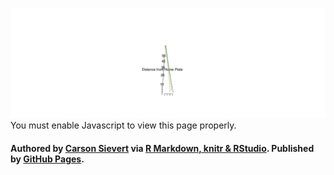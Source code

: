 





<script src="CanvasMatrix.js" type="text/javascript"></script>
<canvas id="webgl1textureCanvas" style="display: none;" width="256" height="256">
<img src="webgl1snapshot.png" alt="webgl1snapshot" width=1441/><br>
	Your browser does not support the HTML5 canvas element.</canvas>
<!-- ****** spheres object 6 ****** -->
<script id="webgl1vshader6" type="x-shader/x-vertex">
	attribute vec3 aPos;
	attribute vec4 aCol;
	uniform mat4 mvMatrix;
	uniform mat4 prMatrix;
	varying vec4 vCol;
	varying vec4 vPosition;
	attribute vec3 aNorm;
	uniform mat4 normMatrix;
	varying vec3 vNormal;
	void main(void) {
	  vPosition = mvMatrix * vec4(aPos, 1.);
	  gl_Position = prMatrix * vPosition;
	  vCol = aCol;
	  vNormal = normalize((normMatrix * vec4(aNorm, 1.)).xyz);
	}
</script>
<script id="webgl1fshader6" type="x-shader/x-fragment"> 
	#ifdef GL_ES
	precision highp float;
	#endif
	varying vec4 vCol; // carries alpha
	varying vec4 vPosition;
	varying vec3 vNormal;
	vec3 eye = normalize(-vPosition.xyz);
	const vec3 emission = vec3(0., 0., 0.);
	const vec3 ambient1 = vec3(0., 0., 0.);
	const vec3 specular1 = vec3(1., 1., 1.);// light*material
	const float shininess1 = 50.;
	vec4 colDiff1 = vec4(vCol.rgb * vec3(1., 1., 1.), vCol.a);
	const vec3 lightDir1 = vec3(0., 0., 1.);
	vec3 halfVec1 = normalize(lightDir1 + eye);
	void main(void) {
      vec4 lighteffect = vec4(emission, 0.);
	  vec3 n = normalize(vNormal);
	  n = -faceforward(n, n, eye);
	  vec3 col1 = ambient1;
	  float nDotL1 = dot(n, lightDir1);
	  col1 = col1 + max(nDotL1, 0.) * colDiff1.rgb;
	  col1 = col1 + pow(max(dot(halfVec1, n), 0.), shininess1) * specular1;
	  lighteffect = lighteffect + vec4(col1, colDiff1.a);
	  gl_FragColor = lighteffect;
	}
</script> 
<!-- ****** lines object 7 ****** -->
<script id="webgl1vshader7" type="x-shader/x-vertex">
	attribute vec3 aPos;
	attribute vec4 aCol;
	uniform mat4 mvMatrix;
	uniform mat4 prMatrix;
	varying vec4 vCol;
	varying vec4 vPosition;
	void main(void) {
	  vPosition = mvMatrix * vec4(aPos, 1.);
	  gl_Position = prMatrix * vPosition;
	  vCol = aCol;
	}
</script>
<script id="webgl1fshader7" type="x-shader/x-fragment"> 
	#ifdef GL_ES
	precision highp float;
	#endif
	varying vec4 vCol; // carries alpha
	varying vec4 vPosition;
    vec4 colDiff = vCol;
	void main(void) {
	  vec4 lighteffect = colDiff;
	  gl_FragColor = lighteffect;
	}
</script> 
<!-- ****** text object 8 ****** -->
<script id="webgl1vshader8" type="x-shader/x-vertex">
	attribute vec3 aPos;
	attribute vec4 aCol;
	uniform mat4 mvMatrix;
	uniform mat4 prMatrix;
	varying vec4 vCol;
	varying vec4 vPosition;
	attribute vec2 aTexcoord;
	varying vec2 vTexcoord;
	attribute vec2 aOfs;
	void main(void) {
	  vCol = aCol;
	  vTexcoord = aTexcoord;
	  vec4 pos = prMatrix * mvMatrix * vec4(aPos, 1.);
	  pos = pos/pos.w;
	  gl_Position = pos + vec4(aOfs, 0.,0.);
	}
</script>
<script id="webgl1fshader8" type="x-shader/x-fragment"> 
	#ifdef GL_ES
	precision highp float;
	#endif
	varying vec4 vCol; // carries alpha
	varying vec4 vPosition;
	varying vec2 vTexcoord;
	uniform sampler2D uSampler;
    vec4 colDiff = vCol;
	void main(void) {
	  vec4 lighteffect = colDiff;
	  vec4 textureColor = lighteffect*texture2D(uSampler, vTexcoord);
	  if (textureColor.a < 0.1)
	    discard;
	  else
	    gl_FragColor = textureColor;
	}
</script> 
<!-- ****** lines object 9 ****** -->
<script id="webgl1vshader9" type="x-shader/x-vertex">
	attribute vec3 aPos;
	attribute vec4 aCol;
	uniform mat4 mvMatrix;
	uniform mat4 prMatrix;
	varying vec4 vCol;
	varying vec4 vPosition;
	void main(void) {
	  vPosition = mvMatrix * vec4(aPos, 1.);
	  gl_Position = prMatrix * vPosition;
	  vCol = aCol;
	}
</script>
<script id="webgl1fshader9" type="x-shader/x-fragment"> 
	#ifdef GL_ES
	precision highp float;
	#endif
	varying vec4 vCol; // carries alpha
	varying vec4 vPosition;
    vec4 colDiff = vCol;
	void main(void) {
	  vec4 lighteffect = colDiff;
	  gl_FragColor = lighteffect;
	}
</script> 
<!-- ****** text object 10 ****** -->
<script id="webgl1vshader10" type="x-shader/x-vertex">
	attribute vec3 aPos;
	attribute vec4 aCol;
	uniform mat4 mvMatrix;
	uniform mat4 prMatrix;
	varying vec4 vCol;
	varying vec4 vPosition;
	attribute vec2 aTexcoord;
	varying vec2 vTexcoord;
	attribute vec2 aOfs;
	void main(void) {
	  vCol = aCol;
	  vTexcoord = aTexcoord;
	  vec4 pos = prMatrix * mvMatrix * vec4(aPos, 1.);
	  pos = pos/pos.w;
	  gl_Position = pos + vec4(aOfs, 0.,0.);
	}
</script>
<script id="webgl1fshader10" type="x-shader/x-fragment"> 
	#ifdef GL_ES
	precision highp float;
	#endif
	varying vec4 vCol; // carries alpha
	varying vec4 vPosition;
	varying vec2 vTexcoord;
	uniform sampler2D uSampler;
    vec4 colDiff = vCol;
	void main(void) {
	  vec4 lighteffect = colDiff;
	  vec4 textureColor = lighteffect*texture2D(uSampler, vTexcoord);
	  if (textureColor.a < 0.1)
	    discard;
	  else
	    gl_FragColor = textureColor;
	}
</script> 
<!-- ****** lines object 11 ****** -->
<script id="webgl1vshader11" type="x-shader/x-vertex">
	attribute vec3 aPos;
	attribute vec4 aCol;
	uniform mat4 mvMatrix;
	uniform mat4 prMatrix;
	varying vec4 vCol;
	varying vec4 vPosition;
	void main(void) {
	  vPosition = mvMatrix * vec4(aPos, 1.);
	  gl_Position = prMatrix * vPosition;
	  vCol = aCol;
	}
</script>
<script id="webgl1fshader11" type="x-shader/x-fragment"> 
	#ifdef GL_ES
	precision highp float;
	#endif
	varying vec4 vCol; // carries alpha
	varying vec4 vPosition;
    vec4 colDiff = vCol;
	void main(void) {
	  vec4 lighteffect = colDiff;
	  gl_FragColor = lighteffect;
	}
</script> 
<!-- ****** text object 12 ****** -->
<script id="webgl1vshader12" type="x-shader/x-vertex">
	attribute vec3 aPos;
	attribute vec4 aCol;
	uniform mat4 mvMatrix;
	uniform mat4 prMatrix;
	varying vec4 vCol;
	varying vec4 vPosition;
	attribute vec2 aTexcoord;
	varying vec2 vTexcoord;
	attribute vec2 aOfs;
	void main(void) {
	  vCol = aCol;
	  vTexcoord = aTexcoord;
	  vec4 pos = prMatrix * mvMatrix * vec4(aPos, 1.);
	  pos = pos/pos.w;
	  gl_Position = pos + vec4(aOfs, 0.,0.);
	}
</script>
<script id="webgl1fshader12" type="x-shader/x-fragment"> 
	#ifdef GL_ES
	precision highp float;
	#endif
	varying vec4 vCol; // carries alpha
	varying vec4 vPosition;
	varying vec2 vTexcoord;
	uniform sampler2D uSampler;
    vec4 colDiff = vCol;
	void main(void) {
	  vec4 lighteffect = colDiff;
	  vec4 textureColor = lighteffect*texture2D(uSampler, vTexcoord);
	  if (textureColor.a < 0.1)
	    discard;
	  else
	    gl_FragColor = textureColor;
	}
</script> 
<!-- ****** text object 13 ****** -->
<script id="webgl1vshader13" type="x-shader/x-vertex">
	attribute vec3 aPos;
	attribute vec4 aCol;
	uniform mat4 mvMatrix;
	uniform mat4 prMatrix;
	varying vec4 vCol;
	varying vec4 vPosition;
	attribute vec2 aTexcoord;
	varying vec2 vTexcoord;
	attribute vec2 aOfs;
	void main(void) {
	  vCol = aCol;
	  vTexcoord = aTexcoord;
	  vec4 pos = prMatrix * mvMatrix * vec4(aPos, 1.);
	  pos = pos/pos.w;
	  gl_Position = pos + vec4(aOfs, 0.,0.);
	}
</script>
<script id="webgl1fshader13" type="x-shader/x-fragment"> 
	#ifdef GL_ES
	precision highp float;
	#endif
	varying vec4 vCol; // carries alpha
	varying vec4 vPosition;
	varying vec2 vTexcoord;
	uniform sampler2D uSampler;
    vec4 colDiff = vCol;
	void main(void) {
	  vec4 lighteffect = colDiff;
	  vec4 textureColor = lighteffect*texture2D(uSampler, vTexcoord);
	  if (textureColor.a < 0.1)
	    discard;
	  else
	    gl_FragColor = textureColor;
	}
</script> 
<!-- ****** text object 14 ****** -->
<script id="webgl1vshader14" type="x-shader/x-vertex">
	attribute vec3 aPos;
	attribute vec4 aCol;
	uniform mat4 mvMatrix;
	uniform mat4 prMatrix;
	varying vec4 vCol;
	varying vec4 vPosition;
	attribute vec2 aTexcoord;
	varying vec2 vTexcoord;
	attribute vec2 aOfs;
	void main(void) {
	  vCol = aCol;
	  vTexcoord = aTexcoord;
	  vec4 pos = prMatrix * mvMatrix * vec4(aPos, 1.);
	  pos = pos/pos.w;
	  gl_Position = pos + vec4(aOfs, 0.,0.);
	}
</script>
<script id="webgl1fshader14" type="x-shader/x-fragment"> 
	#ifdef GL_ES
	precision highp float;
	#endif
	varying vec4 vCol; // carries alpha
	varying vec4 vPosition;
	varying vec2 vTexcoord;
	uniform sampler2D uSampler;
    vec4 colDiff = vCol;
	void main(void) {
	  vec4 lighteffect = colDiff;
	  vec4 textureColor = lighteffect*texture2D(uSampler, vTexcoord);
	  if (textureColor.a < 0.1)
	    discard;
	  else
	    gl_FragColor = textureColor;
	}
</script> 
<!-- ****** text object 15 ****** -->
<script id="webgl1vshader15" type="x-shader/x-vertex">
	attribute vec3 aPos;
	attribute vec4 aCol;
	uniform mat4 mvMatrix;
	uniform mat4 prMatrix;
	varying vec4 vCol;
	varying vec4 vPosition;
	attribute vec2 aTexcoord;
	varying vec2 vTexcoord;
	attribute vec2 aOfs;
	void main(void) {
	  vCol = aCol;
	  vTexcoord = aTexcoord;
	  vec4 pos = prMatrix * mvMatrix * vec4(aPos, 1.);
	  pos = pos/pos.w;
	  gl_Position = pos + vec4(aOfs, 0.,0.);
	}
</script>
<script id="webgl1fshader15" type="x-shader/x-fragment"> 
	#ifdef GL_ES
	precision highp float;
	#endif
	varying vec4 vCol; // carries alpha
	varying vec4 vPosition;
	varying vec2 vTexcoord;
	uniform sampler2D uSampler;
    vec4 colDiff = vCol;
	void main(void) {
	  vec4 lighteffect = colDiff;
	  vec4 textureColor = lighteffect*texture2D(uSampler, vTexcoord);
	  if (textureColor.a < 0.1)
	    discard;
	  else
	    gl_FragColor = textureColor;
	}
</script> 
<script type="text/javascript"> 
	function getShader ( gl, id ){
	   var shaderScript = document.getElementById ( id );
	   var str = "";
	   var k = shaderScript.firstChild;
	   while ( k ){
	     if ( k.nodeType == 3 ) str += k.textContent;
	     k = k.nextSibling;
	   }
	   var shader;
	   if ( shaderScript.type == "x-shader/x-fragment" )
             shader = gl.createShader ( gl.FRAGMENT_SHADER );
	   else if ( shaderScript.type == "x-shader/x-vertex" )
             shader = gl.createShader(gl.VERTEX_SHADER);
	   else return null;
	   gl.shaderSource(shader, str);
	   gl.compileShader(shader);
	   if (gl.getShaderParameter(shader, gl.COMPILE_STATUS) == 0)
	     alert(gl.getShaderInfoLog(shader));
	   return shader;
	}
	var min = Math.min;
	var max = Math.max;
	var sqrt = Math.sqrt;
	var sin = Math.sin;
	var acos = Math.acos;
	var tan = Math.tan;
	var SQRT2 = Math.SQRT2;
	var PI = Math.PI;
	var log = Math.log;
	var exp = Math.exp;
	function webgl1webGLStart() {
	   var debug = function(msg) {
	     document.getElementById("webgl1debug").innerHTML = msg;
	   }
	   debug("");
	   var canvas = document.getElementById("webgl1canvas");
	   if (!window.WebGLRenderingContext){
	     debug("<img src=\"webgl1snapshot.png\" alt=\"webgl1snapshot\" width=1441/><br> Your browser does not support WebGL. See <a href=\"http://get.webgl.org\">http://get.webgl.org</a>");
	     return;
	   }
	   var gl;
	   try {
	     // Try to grab the standard context. If it fails, fallback to experimental.
	     gl = canvas.getContext("webgl") 
	       || canvas.getContext("experimental-webgl");
	   }
	   catch(e) {}
	   if ( !gl ) {
	     debug("<img src=\"webgl1snapshot.png\" alt=\"webgl1snapshot\" width=1441/><br> Your browser appears to support WebGL, but did not create a WebGL context.  See <a href=\"http://get.webgl.org\">http://get.webgl.org</a>");
	     return;
	   }
	   var width = 1441;  var height = 505;
	   canvas.width = width;   canvas.height = height;
	   gl.viewport(0, 0, width, height);
	   var prMatrix = new CanvasMatrix4();
	   var mvMatrix = new CanvasMatrix4();
	   var normMatrix = new CanvasMatrix4();
	   var saveMat = new CanvasMatrix4();
	   saveMat.makeIdentity();
	   var distance;
	   var zoom = 1;
	   var fov = 30;
	   var userMatrix = new CanvasMatrix4();
	   userMatrix.load([
	    1, 0, 0, 0,
	    0, 0.3420201, -0.9396926, 0,
	    0, 0.9396926, 0.3420201, 0,
	    0, 0, 0, 1
		]);
	   function getPowerOfTwo(value) {
	     var pow = 1;
	     while(pow<value) {
	       pow *= 2;
	     }
	     return pow;
	   }
	   function handleLoadedTexture(texture, textureCanvas) {
	     gl.pixelStorei(gl.UNPACK_FLIP_Y_WEBGL, true);
	     gl.bindTexture(gl.TEXTURE_2D, texture);
	     gl.texImage2D(gl.TEXTURE_2D, 0, gl.RGBA, gl.RGBA, gl.UNSIGNED_BYTE, textureCanvas);
	     gl.texParameteri(gl.TEXTURE_2D, gl.TEXTURE_MAG_FILTER, gl.LINEAR);
	     gl.texParameteri(gl.TEXTURE_2D, gl.TEXTURE_MIN_FILTER, gl.LINEAR_MIPMAP_NEAREST);
	     gl.generateMipmap(gl.TEXTURE_2D);
	     gl.bindTexture(gl.TEXTURE_2D, null);
	   }
	   function loadImageToTexture(filename, texture) {   
	     var canvas = document.getElementById("webgl1textureCanvas");
	     var ctx = canvas.getContext("2d");
	     var image = new Image();
	     image.onload = function() {
	       var w = image.width;
	       var h = image.height;
	       var canvasX = getPowerOfTwo(w);
	       var canvasY = getPowerOfTwo(h);
	       canvas.width = canvasX;
	       canvas.height = canvasY;
	       ctx.imageSmoothingEnabled = true;
	       ctx.drawImage(image, 0, 0, canvasX, canvasY);
	       handleLoadedTexture(texture, canvas);
   	       drawScene();
	     }
	     image.src = filename;
	   }  	   
	   function drawTextToCanvas(text, cex) {
	     var canvasX, canvasY;
	     var textX, textY;
	     var textHeight = 20 * cex;
	     var textColour = "white";
	     var fontFamily = "Arial";
	     var backgroundColour = "rgba(0,0,0,0)";
	     var canvas = document.getElementById("webgl1textureCanvas");
	     var ctx = canvas.getContext("2d");
	     ctx.font = textHeight+"px "+fontFamily;
             canvasX = 1;
             var widths = [];
	     for (var i = 0; i < text.length; i++)  {
	       widths[i] = ctx.measureText(text[i]).width;
	       canvasX = (widths[i] > canvasX) ? widths[i] : canvasX;
	     }	  
	     canvasX = getPowerOfTwo(canvasX);
	     var offset = 2*textHeight; // offset to first baseline
	     var skip = 2*textHeight;   // skip between baselines	  
	     canvasY = getPowerOfTwo(offset + text.length*skip);
	     canvas.width = canvasX;
	     canvas.height = canvasY;
	     ctx.fillStyle = backgroundColour;
	     ctx.fillRect(0, 0, ctx.canvas.width, ctx.canvas.height);
	     ctx.fillStyle = textColour;
	     ctx.textAlign = "left";
	     ctx.textBaseline = "alphabetic";
	     ctx.font = textHeight+"px "+fontFamily;
	     for(var i = 0; i < text.length; i++) {
	       textY = i*skip + offset;
	       ctx.fillText(text[i], 0,  textY);
	     }
	     return {canvasX:canvasX, canvasY:canvasY,
	             widths:widths, textHeight:textHeight,
	             offset:offset, skip:skip};
	   }
	   // ****** sphere object ******
	   var v=new Float32Array([
	    -1, 0, 0,
	    1, 0, 0,
	    0, -1, 0,
	    0, 1, 0,
	    0, 0, -1,
	    0, 0, 1,
	    -0.7071068, 0, -0.7071068,
	    -0.7071068, -0.7071068, 0,
	    0, -0.7071068, -0.7071068,
	    -0.7071068, 0, 0.7071068,
	    0, -0.7071068, 0.7071068,
	    -0.7071068, 0.7071068, 0,
	    0, 0.7071068, -0.7071068,
	    0, 0.7071068, 0.7071068,
	    0.7071068, -0.7071068, 0,
	    0.7071068, 0, -0.7071068,
	    0.7071068, 0, 0.7071068,
	    0.7071068, 0.7071068, 0,
	    -0.9349975, 0, -0.3546542,
	    -0.9349975, -0.3546542, 0,
	    -0.77044, -0.4507894, -0.4507894,
	    0, -0.3546542, -0.9349975,
	    -0.3546542, 0, -0.9349975,
	    -0.4507894, -0.4507894, -0.77044,
	    -0.3546542, -0.9349975, 0,
	    0, -0.9349975, -0.3546542,
	    -0.4507894, -0.77044, -0.4507894,
	    -0.9349975, 0, 0.3546542,
	    -0.77044, -0.4507894, 0.4507894,
	    0, -0.9349975, 0.3546542,
	    -0.4507894, -0.77044, 0.4507894,
	    -0.3546542, 0, 0.9349975,
	    0, -0.3546542, 0.9349975,
	    -0.4507894, -0.4507894, 0.77044,
	    -0.9349975, 0.3546542, 0,
	    -0.77044, 0.4507894, -0.4507894,
	    0, 0.9349975, -0.3546542,
	    -0.3546542, 0.9349975, 0,
	    -0.4507894, 0.77044, -0.4507894,
	    0, 0.3546542, -0.9349975,
	    -0.4507894, 0.4507894, -0.77044,
	    -0.77044, 0.4507894, 0.4507894,
	    0, 0.3546542, 0.9349975,
	    -0.4507894, 0.4507894, 0.77044,
	    0, 0.9349975, 0.3546542,
	    -0.4507894, 0.77044, 0.4507894,
	    0.9349975, -0.3546542, 0,
	    0.9349975, 0, -0.3546542,
	    0.77044, -0.4507894, -0.4507894,
	    0.3546542, -0.9349975, 0,
	    0.4507894, -0.77044, -0.4507894,
	    0.3546542, 0, -0.9349975,
	    0.4507894, -0.4507894, -0.77044,
	    0.9349975, 0, 0.3546542,
	    0.77044, -0.4507894, 0.4507894,
	    0.3546542, 0, 0.9349975,
	    0.4507894, -0.4507894, 0.77044,
	    0.4507894, -0.77044, 0.4507894,
	    0.9349975, 0.3546542, 0,
	    0.77044, 0.4507894, -0.4507894,
	    0.4507894, 0.4507894, -0.77044,
	    0.3546542, 0.9349975, 0,
	    0.4507894, 0.77044, -0.4507894,
	    0.77044, 0.4507894, 0.4507894,
	    0.4507894, 0.77044, 0.4507894,
	    0.4507894, 0.4507894, 0.77044
	   ]);
	   var f=new Uint16Array([
	    0, 18, 19,
	    6, 20, 18,
	    7, 19, 20,
	    19, 18, 20,
	    4, 21, 22,
	    8, 23, 21,
	    6, 22, 23,
	    22, 21, 23,
	    2, 24, 25,
	    7, 26, 24,
	    8, 25, 26,
	    25, 24, 26,
	    7, 20, 26,
	    6, 23, 20,
	    8, 26, 23,
	    26, 20, 23,
	    0, 19, 27,
	    7, 28, 19,
	    9, 27, 28,
	    27, 19, 28,
	    2, 29, 24,
	    10, 30, 29,
	    7, 24, 30,
	    24, 29, 30,
	    5, 31, 32,
	    9, 33, 31,
	    10, 32, 33,
	    32, 31, 33,
	    9, 28, 33,
	    7, 30, 28,
	    10, 33, 30,
	    33, 28, 30,
	    0, 34, 18,
	    11, 35, 34,
	    6, 18, 35,
	    18, 34, 35,
	    3, 36, 37,
	    12, 38, 36,
	    11, 37, 38,
	    37, 36, 38,
	    4, 22, 39,
	    6, 40, 22,
	    12, 39, 40,
	    39, 22, 40,
	    6, 35, 40,
	    11, 38, 35,
	    12, 40, 38,
	    40, 35, 38,
	    0, 27, 34,
	    9, 41, 27,
	    11, 34, 41,
	    34, 27, 41,
	    5, 42, 31,
	    13, 43, 42,
	    9, 31, 43,
	    31, 42, 43,
	    3, 37, 44,
	    11, 45, 37,
	    13, 44, 45,
	    44, 37, 45,
	    11, 41, 45,
	    9, 43, 41,
	    13, 45, 43,
	    45, 41, 43,
	    1, 46, 47,
	    14, 48, 46,
	    15, 47, 48,
	    47, 46, 48,
	    2, 25, 49,
	    8, 50, 25,
	    14, 49, 50,
	    49, 25, 50,
	    4, 51, 21,
	    15, 52, 51,
	    8, 21, 52,
	    21, 51, 52,
	    15, 48, 52,
	    14, 50, 48,
	    8, 52, 50,
	    52, 48, 50,
	    1, 53, 46,
	    16, 54, 53,
	    14, 46, 54,
	    46, 53, 54,
	    5, 32, 55,
	    10, 56, 32,
	    16, 55, 56,
	    55, 32, 56,
	    2, 49, 29,
	    14, 57, 49,
	    10, 29, 57,
	    29, 49, 57,
	    14, 54, 57,
	    16, 56, 54,
	    10, 57, 56,
	    57, 54, 56,
	    1, 47, 58,
	    15, 59, 47,
	    17, 58, 59,
	    58, 47, 59,
	    4, 39, 51,
	    12, 60, 39,
	    15, 51, 60,
	    51, 39, 60,
	    3, 61, 36,
	    17, 62, 61,
	    12, 36, 62,
	    36, 61, 62,
	    17, 59, 62,
	    15, 60, 59,
	    12, 62, 60,
	    62, 59, 60,
	    1, 58, 53,
	    17, 63, 58,
	    16, 53, 63,
	    53, 58, 63,
	    3, 44, 61,
	    13, 64, 44,
	    17, 61, 64,
	    61, 44, 64,
	    5, 55, 42,
	    16, 65, 55,
	    13, 42, 65,
	    42, 55, 65,
	    16, 63, 65,
	    17, 64, 63,
	    13, 65, 64,
	    65, 63, 64
	   ]);
	   var sphereBuf = gl.createBuffer();
	   gl.bindBuffer(gl.ARRAY_BUFFER, sphereBuf);
	   gl.bufferData(gl.ARRAY_BUFFER, v, gl.STATIC_DRAW);
	   var sphereIbuf = gl.createBuffer();
	   gl.bindBuffer(gl.ELEMENT_ARRAY_BUFFER, sphereIbuf);
	   gl.bufferData(gl.ELEMENT_ARRAY_BUFFER, f, gl.STATIC_DRAW);
	   // ****** spheres object 6 ******
	   var prog6  = gl.createProgram();
	   gl.attachShader(prog6, getShader( gl, "webgl1vshader6" ));
	   gl.attachShader(prog6, getShader( gl, "webgl1fshader6" ));
	   gl.linkProgram(prog6);
	   var v=new Float32Array([
	    -2.127667, 55, 5.445333, 0, 0.6509804, 0, 1, 0.12,
	    -2.631333, 55, 5.074, 0.9019608, 0.9019608, 0, 1, 0.12,
	    -2.354071, 55, 5.214095, 0.9176471, 0.7137255, 0.3058824, 1, 0.12,
	    -2.3734, 55, 5.1028, 0.9333333, 0.7254902, 0.6235294, 1, 0.12,
	    -2.750049, 55, 5.177, 0.9490196, 0.9490196, 0.9490196, 1, 0.12,
	    -2.094555, 54.08084, 5.497062, 0, 0.6509804, 0, 1, 0.12,
	    -2.561087, 53.67742, 5.033531, 0.9019608, 0.9019608, 0, 1, 0.12,
	    -2.265079, 53.62394, 5.161435, 0.9176471, 0.7137255, 0.3058824, 1, 0.12,
	    -2.285935, 53.65596, 5.05076, 0.9333333, 0.7254902, 0.6235294, 1, 0.12,
	    -2.693956, 53.78031, 5.161239, 0.9490196, 0.9490196, 0.9490196, 1, 0.12,
	    -2.060761, 53.16345, 5.544666, 0, 0.6509804, 0, 1, 0.12,
	    -2.490683, 52.35765, 4.991231, 0.9019608, 0.9019608, 0, 1, 0.12,
	    -2.176727, 52.25117, 5.107705, 0.9176471, 0.7137255, 0.3058824, 1, 0.12,
	    -2.199996, 52.31498, 4.996895, 0.9333333, 0.7254902, 0.6235294, 1, 0.12,
	    -2.636444, 52.56328, 5.142352, 0.9490196, 0.9490196, 0.9490196, 1, 0.12,
	    -2.026285, 52.24781, 5.588147, 0, 0.6509804, 0, 1, 0.12,
	    -2.42012, 51.0407, 4.9471, 0.9019608, 0.9019608, 0, 1, 0.12,
	    -2.089013, 50.88171, 5.052905, 0.9176471, 0.7137255, 0.3058824, 1, 0.12,
	    -2.115584, 50.97706, 4.941206, 0.9333333, 0.7254902, 0.6235294, 1, 0.12,
	    -2.577513, 51.34889, 5.120339, 0.9490196, 0.9490196, 0.9490196, 1, 0.12,
	    -1.991126, 51.33393, 5.627504, 0, 0.6509804, 0, 1, 0.12,
	    -2.349398, 49.72656, 4.901138, 0.9019608, 0.9019608, 0, 1, 0.12,
	    -2.001939, 49.51554, 4.997036, 0.9176471, 0.7137255, 0.3058824, 1, 0.12,
	    -2.032698, 49.64221, 4.883692, 0.9333333, 0.7254902, 0.6235294, 1, 0.12,
	    -2.517163, 50.13716, 5.095201, 0.9490196, 0.9490196, 0.9490196, 1, 0.12,
	    -1.955285, 50.42182, 5.662737, 0, 0.6509804, 0, 1, 0.12,
	    -2.278517, 48.41523, 4.853344, 0.9019608, 0.9019608, 0, 1, 0.12,
	    -1.915503, 48.15268, 4.940098, 0.9176471, 0.7137255, 0.3058824, 1, 0.12,
	    -1.951339, 48.31042, 4.824354, 0.9333333, 0.7254902, 0.6235294, 1, 0.12,
	    -2.455393, 48.92808, 5.066938, 0.9490196, 0.9490196, 0.9490196, 1, 0.12,
	    -1.91876, 49.51146, 5.693847, 0, 0.6509804, 0, 1, 0.12,
	    -2.207478, 47.10673, 4.80372, 0.9019608, 0.9019608, 0, 1, 0.12,
	    -1.829707, 46.7931, 4.88209, 0.9176471, 0.7137255, 0.3058824, 1, 0.12,
	    -1.871505, 46.9817, 4.763191, 0.9333333, 0.7254902, 0.6235294, 1, 0.12,
	    -2.392204, 47.72165, 5.035549, 0.9490196, 0.9490196, 0.9490196, 1, 0.12,
	    -1.881554, 48.60286, 5.720833, 0, 0.6509804, 0, 1, 0.12,
	    -2.13628, 45.80103, 4.752264, 0.9019608, 0.9019608, 0, 1, 0.12,
	    -1.744551, 45.43683, 4.823013, 0.9176471, 0.7137255, 0.3058824, 1, 0.12,
	    -1.793198, 45.65603, 4.700204, 0.9333333, 0.7254902, 0.6235294, 1, 0.12,
	    -2.327596, 46.51786, 5.001034, 0.9490196, 0.9490196, 0.9490196, 1, 0.12,
	    -1.843665, 47.69603, 5.743696, 0, 0.6509804, 0, 1, 0.12,
	    -2.064924, 44.49815, 4.698978, 0.9019608, 0.9019608, 0, 1, 0.12,
	    -1.660033, 44.08385, 4.762866, 0.9176471, 0.7137255, 0.3058824, 1, 0.12,
	    -1.716417, 44.33344, 4.635392, 0.9333333, 0.7254902, 0.6235294, 1, 0.12,
	    -2.261569, 45.31673, 4.963394, 0.9490196, 0.9490196, 0.9490196, 1, 0.12,
	    -1.805093, 46.79095, 5.762435, 0, 0.6509804, 0, 1, 0.12,
	    -1.993409, 43.19809, 4.64386, 0.9019608, 0.9019608, 0, 1, 0.12,
	    -1.576155, 42.73417, 4.701651, 0.9176471, 0.7137255, 0.3058824, 1, 0.12,
	    -1.641162, 43.0139, 4.568756, 0.9333333, 0.7254902, 0.6235294, 1, 0.12,
	    -2.194123, 44.11826, 4.922628, 0.9490196, 0.9490196, 0.9490196, 1, 0.12,
	    -1.765838, 45.88764, 5.77705, 0, 0.6509804, 0, 1, 0.12,
	    -1.921735, 41.90084, 4.586912, 0.9019608, 0.9019608, 0, 1, 0.12,
	    -1.492916, 41.38779, 4.639366, 0.9176471, 0.7137255, 0.3058824, 1, 0.12,
	    -1.567434, 41.69743, 4.500295, 0.9333333, 0.7254902, 0.6235294, 1, 0.12,
	    -2.125257, 42.92243, 4.878737, 0.9490196, 0.9490196, 0.9490196, 1, 0.12,
	    -1.725901, 44.98608, 5.787541, 0, 0.6509804, 0, 1, 0.12,
	    -1.849903, 40.6064, 4.528132, 0.9019608, 0.9019608, 0, 1, 0.12,
	    -1.410316, 40.0447, 4.576011, 0.9176471, 0.7137255, 0.3058824, 1, 0.12,
	    -1.495232, 40.38402, 4.43001, 0.9333333, 0.7254902, 0.6235294, 1, 0.12,
	    -2.054972, 41.72925, 4.83172, 0.9490196, 0.9490196, 0.9490196, 1, 0.12,
	    -1.685282, 44.08628, 5.79391, 0, 0.6509804, 0, 1, 0.12,
	    -1.777912, 39.31479, 4.467521, 0.9019608, 0.9019608, 0, 1, 0.12,
	    -1.328355, 38.70492, 4.511587, 0.9176471, 0.7137255, 0.3058824, 1, 0.12,
	    -1.424556, 39.07367, 4.3579, 0.9333333, 0.7254902, 0.6235294, 1, 0.12,
	    -1.983268, 40.53873, 4.781578, 0.9490196, 0.9490196, 0.9490196, 1, 0.12,
	    -1.64398, 43.18825, 5.796154, 0, 0.6509804, 0, 1, 0.12,
	    -1.705762, 38.02598, 4.405079, 0.9019608, 0.9019608, 0, 1, 0.12,
	    -1.247034, 37.36843, 4.446093, 0.9176471, 0.7137255, 0.3058824, 1, 0.12,
	    -1.355407, 37.76639, 4.283966, 0.9333333, 0.7254902, 0.6235294, 1, 0.12,
	    -1.910145, 39.35085, 4.72831, 0.9490196, 0.9490196, 0.9490196, 1, 0.12,
	    -1.601995, 42.29197, 5.794274, 0, 0.6509804, 0, 1, 0.12,
	    -1.633454, 36.73999, 4.340806, 0.9019608, 0.9019608, 0, 1, 0.12,
	    -1.166352, 36.03524, 4.37953, 0.9176471, 0.7137255, 0.3058824, 1, 0.12,
	    -1.287783, 36.46217, 4.208207, 0.9333333, 0.7254902, 0.6235294, 1, 0.12,
	    -1.835602, 38.16563, 4.671916, 0.9490196, 0.9490196, 0.9490196, 1, 0.12,
	    -1.559328, 41.39746, 5.788271, 0, 0.6509804, 0, 1, 0.12,
	    -1.560987, 35.45681, 4.274701, 0.9019608, 0.9019608, 0, 1, 0.12,
	    -1.086309, 34.70535, 4.311898, 0.9176471, 0.7137255, 0.3058824, 1, 0.12,
	    -1.221686, 35.16102, 4.130624, 0.9333333, 0.7254902, 0.6235294, 1, 0.12,
	    -1.759641, 36.98306, 4.612397, 0.9490196, 0.9490196, 0.9490196, 1, 0.12,
	    -1.515978, 40.5047, 5.778144, 0, 0.6509804, 0, 1, 0.12,
	    -1.488362, 34.17645, 4.206766, 0.9019608, 0.9019608, 0, 1, 0.12,
	    -1.006905, 33.37875, 4.243196, 0.9176471, 0.7137255, 0.3058824, 1, 0.12,
	    -1.157116, 33.86293, 4.051216, 0.9333333, 0.7254902, 0.6235294, 1, 0.12,
	    -1.68226, 35.80313, 4.549753, 0.9490196, 0.9490196, 0.9490196, 1, 0.12,
	    -1.471946, 39.6137, 5.763894, 0, 0.6509804, 0, 1, 0.12,
	    -1.415578, 32.8989, 4.137, 0.9019608, 0.9019608, 0, 1, 0.12,
	    -0.9281402, 32.05545, 4.173425, 0.9176471, 0.7137255, 0.3058824, 1, 0.12,
	    -1.094072, 32.5679, 3.969984, 0.9333333, 0.7254902, 0.6235294, 1, 0.12,
	    -1.60346, 34.62587, 4.483983, 0.9490196, 0.9490196, 0.9490196, 1, 0.12,
	    -1.427231, 38.72447, 5.745519, 0, 0.6509804, 0, 1, 0.12,
	    -1.342635, 31.62417, 4.065402, 0.9019608, 0.9019608, 0, 1, 0.12,
	    -0.8500149, 30.73545, 4.102584, 0.9176471, 0.7137255, 0.3058824, 1, 0.12,
	    -1.032553, 31.27593, 3.886927, 0.9333333, 0.7254902, 0.6235294, 1, 0.12,
	    -1.523241, 33.45125, 4.415087, 0.9490196, 0.9490196, 0.9490196, 1, 0.12,
	    -1.381833, 37.83699, 5.723022, 0, 0.6509804, 0, 1, 0.12,
	    -1.269533, 30.35225, 3.991973, 0.9019608, 0.9019608, 0, 1, 0.12,
	    -0.7725288, 29.41875, 4.030674, 0.9176471, 0.7137255, 0.3058824, 1, 0.12,
	    -0.9725615, 29.98703, 3.802046, 0.9333333, 0.7254902, 0.6235294, 1, 0.12,
	    -1.441602, 32.27928, 4.343065, 0.9490196, 0.9490196, 0.9490196, 1, 0.12,
	    -1.335753, 36.95128, 5.6964, 0, 0.6509804, 0, 1, 0.12,
	    -1.196273, 29.08315, 3.916713, 0.9019608, 0.9019608, 0, 1, 0.12,
	    -0.6956819, 28.10534, 3.957695, 0.9176471, 0.7137255, 0.3058824, 1, 0.12,
	    -0.914096, 28.70119, 3.71534, 0.9333333, 0.7254902, 0.6235294, 1, 0.12,
	    -1.358544, 31.10996, 4.267919, 0.9490196, 0.9490196, 0.9490196, 1, 0.12,
	    -1.288991, 36.06733, 5.665655, 0, 0.6509804, 0, 1, 0.12,
	    -1.122855, 27.81687, 3.839622, 0.9019608, 0.9019608, 0, 1, 0.12,
	    -0.6194742, 26.79524, 3.883646, 0.9176471, 0.7137255, 0.3058824, 1, 0.12,
	    -0.8571568, 27.41842, 3.62681, 0.9333333, 0.7254902, 0.6235294, 1, 0.12,
	    -1.274068, 29.9433, 4.189646, 0.9490196, 0.9490196, 0.9490196, 1, 0.12,
	    -1.241546, 35.18513, 5.630786, 0, 0.6509804, 0, 1, 0.12,
	    -1.049277, 26.55339, 3.7607, 0.9019608, 0.9019608, 0, 1, 0.12,
	    -0.5439058, 25.48843, 3.808528, 0.9176471, 0.7137255, 0.3058824, 1, 0.12,
	    -0.8017437, 26.1387, 3.536455, 0.9333333, 0.7254902, 0.6235294, 1, 0.12,
	    -1.188171, 28.77928, 4.108248, 0.9490196, 0.9490196, 0.9490196, 1, 0.12,
	    -1.193418, 34.3047, 5.591794, 0, 0.6509804, 0, 1, 0.12,
	    -0.9755415, 25.29274, 3.679947, 0.9019608, 0.9019608, 0, 1, 0.12,
	    -0.4689765, 24.18492, 3.732341, 0.9176471, 0.7137255, 0.3058824, 1, 0.12,
	    -0.747857, 24.86206, 3.444276, 0.9333333, 0.7254902, 0.6235294, 1, 0.12,
	    -1.100856, 27.61792, 4.023725, 0.9490196, 0.9490196, 0.9490196, 1, 0.12,
	    -1.144607, 33.42602, 5.548677, 0, 0.6509804, 0, 1, 0.12,
	    -0.9016469, 24.03489, 3.597363, 0.9019608, 0.9019608, 0, 1, 0.12,
	    -0.3946865, 22.8847, 3.655084, 0.9176471, 0.7137255, 0.3058824, 1, 0.12,
	    -0.6954966, 23.58847, 3.350272, 0.9333333, 0.7254902, 0.6235294, 1, 0.12,
	    -1.012122, 26.4592, 3.936076, 0.9490196, 0.9490196, 0.9490196, 1, 0.12,
	    -1.095115, 32.5491, 5.501438, 0, 0.6509804, 0, 1, 0.12,
	    -0.8275937, 22.77987, 3.512948, 0.9019608, 0.9019608, 0, 1, 0.12,
	    -0.3210357, 21.58778, 3.576757, 0.9176471, 0.7137255, 0.3058824, 1, 0.12,
	    -0.6446625, 22.31795, 3.254444, 0.9333333, 0.7254902, 0.6235294, 1, 0.12,
	    -0.921968, 25.30314, 3.845301, 0.9490196, 0.9490196, 0.9490196, 1, 0.12,
	    -1.044939, 31.67395, 5.450074, 0, 0.6509804, 0, 1, 0.12,
	    -0.7533819, 21.52765, 3.426702, 0.9019608, 0.9019608, 0, 1, 0.12,
	    -0.2480241, 20.29416, 3.497362, 0.9176471, 0.7137255, 0.3058824, 1, 0.12,
	    -0.5953546, 21.05049, 3.156791, 0.9333333, 0.7254902, 0.6235294, 1, 0.12,
	    -0.8303951, 24.14973, 3.751401, 0.9490196, 0.9490196, 0.9490196, 1, 0.12,
	    -0.9940811, 30.80055, 5.394587, 0, 0.6509804, 0, 1, 0.12,
	    -0.6790115, 20.27825, 3.338624, 0.9019608, 0.9019608, 0, 1, 0.12,
	    -0.1756518, 19.00384, 3.416897, 0.9176471, 0.7137255, 0.3058824, 1, 0.12,
	    -0.5475731, 19.7861, 3.057314, 0.9333333, 0.7254902, 0.6235294, 1, 0.12,
	    -0.737403, 22.99897, 3.654375, 0.9490196, 0.9490196, 0.9490196, 1, 0.12,
	    -0.9425405, 29.92892, 5.334976, 0, 0.6509804, 0, 1, 0.12,
	    -0.6044824, 19.03167, 3.248715, 0.9019608, 0.9019608, 0, 1, 0.12,
	    -0.1039186, 17.71682, 3.335362, 0.9176471, 0.7137255, 0.3058824, 1, 0.12,
	    -0.5013177, 18.52477, 2.956012, 0.9333333, 0.7254902, 0.6235294, 1, 0.12,
	    -0.6429917, 21.85086, 3.554224, 0.9490196, 0.9490196, 0.9490196, 1, 0.12,
	    -0.8903174, 29.05904, 5.271242, 0, 0.6509804, 0, 1, 0.12,
	    -0.5297947, 17.7879, 3.156976, 0.9019608, 0.9019608, 0, 1, 0.12,
	    -0.03282471, 16.43309, 3.252758, 0.9176471, 0.7137255, 0.3058824, 1, 0.12,
	    -0.4565887, 17.2665, 2.852886, 0.9333333, 0.7254902, 0.6235294, 1, 0.12,
	    -0.5471612, 20.70541, 3.450947, 0.9490196, 0.9490196, 0.9490196, 1, 0.12,
	    -0.8374116, 28.19093, 5.203383, 0, 0.6509804, 0, 1, 0.12,
	    -0.4549483, 16.54695, 3.063405, 0.9019608, 0.9019608, 0, 1, 0.12,
	    0.03763, 15.15266, 3.169085, 0.9176471, 0.7137255, 0.3058824, 1, 0.12,
	    -0.413386, 16.01129, 2.747935, 0.9333333, 0.7254902, 0.6235294, 1, 0.12,
	    -0.4499115, 19.5626, 3.344545, 0.9490196, 0.9490196, 0.9490196, 1, 0.12,
	    -0.7838234, 27.32458, 5.131402, 0, 0.6509804, 0, 1, 0.12,
	    -0.3799433, 15.30881, 2.968003, 0.9019608, 0.9019608, 0, 1, 0.12,
	    0.1074455, 13.87553, 3.084342, 0.9176471, 0.7137255, 0.3058824, 1, 0.12,
	    -0.3717095, 14.75915, 2.64116, 0.9333333, 0.7254902, 0.6235294, 1, 0.12,
	    -0.3512425, 18.42245, 3.235017, 0.9490196, 0.9490196, 0.9490196, 1, 0.12,
	    -0.7295525, 26.45998, 5.055296, 0, 0.6509804, 0, 1, 0.12,
	    -0.3047797, 14.07348, 2.87077, 0.9019608, 0.9019608, 0, 1, 0.12,
	    0.1766217, 12.6017, 2.998529, 0.9176471, 0.7137255, 0.3058824, 1, 0.12,
	    -0.3315594, 13.51007, 2.53256, 0.9333333, 0.7254902, 0.6235294, 1, 0.12,
	    -0.2511544, 17.28494, 3.122363, 0.9490196, 0.9490196, 0.9490196, 1, 0.12,
	    -0.6745991, 25.59715, 4.975067, 0, 0.6509804, 0, 1, 0.12,
	    -0.2294575, 12.84097, 2.771706, 0.9019608, 0.9019608, 0, 1, 0.12,
	    0.2451588, 11.33116, 2.911648, 0.9176471, 0.7137255, 0.3058824, 1, 0.12,
	    -0.2929355, 12.26406, 2.422136, 0.9333333, 0.7254902, 0.6235294, 1, 0.12,
	    -0.1496471, 16.15009, 3.006584, 0.9490196, 0.9490196, 0.9490196, 1, 0.12,
	    -0.6189631, 24.73607, 4.890714, 0, 0.6509804, 0, 1, 0.12,
	    -0.1539766, 11.61127, 2.670811, 0.9019608, 0.9019608, 0, 1, 0.12,
	    0.3130566, 10.06393, 2.823697, 0.9176471, 0.7137255, 0.3058824, 1, 0.12,
	    -0.2558378, 11.02111, 2.309887, 0.9333333, 0.7254902, 0.6235294, 1, 0.12,
	    -0.04672056, 15.01788, 2.88768, 0.9490196, 0.9490196, 0.9490196, 1, 0.12,
	    -0.5626446, 23.87676, 4.802238, 0, 0.6509804, 0, 1, 0.12,
	    -0.07833708, 10.38439, 2.568084, 0.9019608, 0.9019608, 0, 1, 0.12,
	    0.3803152, 8.799986, 2.734677, 0.9176471, 0.7137255, 0.3058824, 1, 0.12,
	    -0.2202665, 9.781218, 2.195814, 0.9333333, 0.7254902, 0.6235294, 1, 0.12,
	    0.05762518, 13.88833, 2.76565, 0.9490196, 0.9490196, 0.9490196, 1, 0.12,
	    -0.5056435, 23.0192, 4.709637, 0, 0.6509804, 0, 1, 0.12,
	    -0.002538933, 9.160329, 2.463527, 0.9019608, 0.9019608, 0, 1, 0.12,
	    0.4469346, 7.539343, 2.644587, 0.9176471, 0.7137255, 0.3058824, 1, 0.12,
	    -0.1862214, 8.544394, 2.079916, 0.9333333, 0.7254902, 0.6235294, 1, 0.12,
	    0.1633901, 12.76143, 2.640494, 0.9490196, 0.9490196, 0.9490196, 1, 0.12,
	    -0.4479598, 22.16341, 4.612914, 0, 0.6509804, 0, 1, 0.12,
	    0.07341785, 7.939078, 2.357139, 0.9019608, 0.9019608, 0, 1, 0.12,
	    0.5129148, 6.281998, 2.553427, 0.9176471, 0.7137255, 0.3058824, 1, 0.12,
	    -0.1537027, 7.310632, 1.962194, 0.9333333, 0.7254902, 0.6235294, 1, 0.12,
	    0.2705743, 11.63718, 2.512213, 0.9490196, 0.9490196, 0.9490196, 1, 0.12,
	    -0.3895935, 21.30937, 4.512066, 0, 0.6509804, 0, 1, 0.12,
	    0.1495333, 6.720642, 2.248919, 0.9019608, 0.9019608, 0, 1, 0.12,
	    0.5782558, 5.02795, 2.461199, 0.9176471, 0.7137255, 0.3058824, 1, 0.12,
	    -0.1227102, 6.079934, 1.842647, 0.9333333, 0.7254902, 0.6235294, 1, 0.12,
	    0.3791776, 10.51559, 2.380806, 0.9490196, 0.9490196, 0.9490196, 1, 0.12,
	    -0.3305447, 20.4571, 4.407095, 0, 0.6509804, 0, 1, 0.12,
	    0.2258073, 5.50502, 2.138868, 0.9019608, 0.9019608, 0, 1, 0.12,
	    0.6429575, 3.777201, 2.367901, 0.9176471, 0.7137255, 0.3058824, 1, 0.12,
	    -0.09324394, 4.852299, 1.721276, 0.9333333, 0.7254902, 0.6235294, 1, 0.12,
	    0.4892002, 9.396639, 2.246274, 0.9490196, 0.9490196, 0.9490196, 1, 0.12,
	    -0.2708133, 19.60659, 4.298, 0, 0.6509804, 0, 1, 0.12,
	    0.30224, 4.292213, 2.026987, 0.9019608, 0.9019608, 0, 1, 0.12,
	    0.70702, 2.529749, 2.273533, 0.9176471, 0.7137255, 0.3058824, 1, 0.12,
	    -0.065304, 3.627728, 1.59808, 0.9333333, 0.7254902, 0.6235294, 1, 0.12,
	    0.600642, 8.280343, 2.108616, 0.9490196, 0.9490196, 0.9490196, 1, 0.12,
	    -0.2103994, 18.75783, 4.184782, 0, 0.6509804, 0, 1, 0.12,
	    0.3788313, 3.082221, 1.913274, 0.9019608, 0.9019608, 0, 1, 0.12,
	    0.7637669, 1.417, 2.188239, 0.9176471, 0.7137255, 0.3058824, 1, 0.12,
	    -0.03889034, 2.40622, 1.47306, 0.9333333, 0.7254902, 0.6235294, 1, 0.12,
	    0.7135029, 7.166698, 1.967832, 0.9490196, 0.9490196, 0.9490196, 1, 0.12,
	    -0.1493029, 17.91084, 4.06744, 0, 0.6509804, 0, 1, 0.12,
	    0.4555813, 1.875044, 1.79773, 0.9019608, 0.9019608, 0, 1, 0.12,
	    0.7637669, 1.417, 2.188239, 0.9176471, 0.7137255, 0.3058824, 1, 0.12,
	    -0.01857312, 1.417, 1.370242, 0.9333333, 0.7254902, 0.6235294, 1, 0.12,
	    0.8277831, 6.055705, 1.823923, 0.9490196, 0.9490196, 0.9490196, 1, 0.12,
	    -0.08752378, 17.06561, 3.945973, 0, 0.6509804, 0, 1, 0.12,
	    0.4847913, 1.417, 1.753338, 0.9019608, 0.9019608, 0, 1, 0.12,
	    0.7637669, 1.417, 2.188239, 0.9176471, 0.7137255, 0.3058824, 1, 0.12,
	    -0.01857312, 1.417, 1.370242, 0.9333333, 0.7254902, 0.6235294, 1, 0.12,
	    0.9434825, 4.947362, 1.676889, 0.9490196, 0.9490196, 0.9490196, 1, 0.12,
	    -0.02506213, 16.22213, 3.820384, 0, 0.6509804, 0, 1, 0.12,
	    0.4847913, 1.417, 1.753338, 0.9019608, 0.9019608, 0, 1, 0.12,
	    0.7637669, 1.417, 2.188239, 0.9176471, 0.7137255, 0.3058824, 1, 0.12,
	    -0.01857312, 1.417, 1.370242, 0.9333333, 0.7254902, 0.6235294, 1, 0.12,
	    1.060601, 3.84167, 1.526728, 0.9490196, 0.9490196, 0.9490196, 1, 0.12,
	    0.03808208, 15.38042, 3.690671, 0, 0.6509804, 0, 1, 0.12,
	    0.4847913, 1.417, 1.753338, 0.9019608, 0.9019608, 0, 1, 0.12,
	    0.7637669, 1.417, 2.188239, 0.9176471, 0.7137255, 0.3058824, 1, 0.12,
	    -0.01857312, 1.417, 1.370242, 0.9333333, 0.7254902, 0.6235294, 1, 0.12,
	    1.179139, 2.73863, 1.373443, 0.9490196, 0.9490196, 0.9490196, 1, 0.12,
	    0.1019089, 14.54046, 3.556834, 0, 0.6509804, 0, 1, 0.12,
	    0.4847913, 1.417, 1.753338, 0.9019608, 0.9019608, 0, 1, 0.12,
	    0.7637669, 1.417, 2.188239, 0.9176471, 0.7137255, 0.3058824, 1, 0.12,
	    -0.01857312, 1.417, 1.370242, 0.9333333, 0.7254902, 0.6235294, 1, 0.12,
	    1.299096, 1.63824, 1.217032, 0.9490196, 0.9490196, 0.9490196, 1, 0.12,
	    0.1664182, 13.70227, 3.418874, 0, 0.6509804, 0, 1, 0.12,
	    0.4847913, 1.417, 1.753338, 0.9019608, 0.9019608, 0, 1, 0.12,
	    0.7637669, 1.417, 2.188239, 0.9176471, 0.7137255, 0.3058824, 1, 0.12,
	    -0.01857312, 1.417, 1.370242, 0.9333333, 0.7254902, 0.6235294, 1, 0.12,
	    1.323421, 1.417, 1.185161, 0.9490196, 0.9490196, 0.9490196, 1, 0.12,
	    0.2316101, 12.86584, 3.276789, 0, 0.6509804, 0, 1, 0.12,
	    0.4847913, 1.417, 1.753338, 0.9019608, 0.9019608, 0, 1, 0.12,
	    0.7637669, 1.417, 2.188239, 0.9176471, 0.7137255, 0.3058824, 1, 0.12,
	    -0.01857312, 1.417, 1.370242, 0.9333333, 0.7254902, 0.6235294, 1, 0.12,
	    1.323421, 1.417, 1.185161, 0.9490196, 0.9490196, 0.9490196, 1, 0.12,
	    0.2974846, 12.03116, 3.130582, 0, 0.6509804, 0, 1, 0.12,
	    0.4847913, 1.417, 1.753338, 0.9019608, 0.9019608, 0, 1, 0.12,
	    0.7637669, 1.417, 2.188239, 0.9176471, 0.7137255, 0.3058824, 1, 0.12,
	    -0.01857312, 1.417, 1.370242, 0.9333333, 0.7254902, 0.6235294, 1, 0.12,
	    1.323421, 1.417, 1.185161, 0.9490196, 0.9490196, 0.9490196, 1, 0.12,
	    0.3640417, 11.19825, 2.98025, 0, 0.6509804, 0, 1, 0.12,
	    0.4847913, 1.417, 1.753338, 0.9019608, 0.9019608, 0, 1, 0.12,
	    0.7637669, 1.417, 2.188239, 0.9176471, 0.7137255, 0.3058824, 1, 0.12,
	    -0.01857312, 1.417, 1.370242, 0.9333333, 0.7254902, 0.6235294, 1, 0.12,
	    1.323421, 1.417, 1.185161, 0.9490196, 0.9490196, 0.9490196, 1, 0.12,
	    0.4312813, 10.3671, 2.825795, 0, 0.6509804, 0, 1, 0.12,
	    0.4847913, 1.417, 1.753338, 0.9019608, 0.9019608, 0, 1, 0.12,
	    0.7637669, 1.417, 2.188239, 0.9176471, 0.7137255, 0.3058824, 1, 0.12,
	    -0.01857312, 1.417, 1.370242, 0.9333333, 0.7254902, 0.6235294, 1, 0.12,
	    1.323421, 1.417, 1.185161, 0.9490196, 0.9490196, 0.9490196, 1, 0.12,
	    0.4992035, 9.537704, 2.667216, 0, 0.6509804, 0, 1, 0.12,
	    0.4847913, 1.417, 1.753338, 0.9019608, 0.9019608, 0, 1, 0.12,
	    0.7637669, 1.417, 2.188239, 0.9176471, 0.7137255, 0.3058824, 1, 0.12,
	    -0.01857312, 1.417, 1.370242, 0.9333333, 0.7254902, 0.6235294, 1, 0.12,
	    1.323421, 1.417, 1.185161, 0.9490196, 0.9490196, 0.9490196, 1, 0.12,
	    0.5678082, 8.710071, 2.504514, 0, 0.6509804, 0, 1, 0.12,
	    0.4847913, 1.417, 1.753338, 0.9019608, 0.9019608, 0, 1, 0.12,
	    0.7637669, 1.417, 2.188239, 0.9176471, 0.7137255, 0.3058824, 1, 0.12,
	    -0.01857312, 1.417, 1.370242, 0.9333333, 0.7254902, 0.6235294, 1, 0.12,
	    1.323421, 1.417, 1.185161, 0.9490196, 0.9490196, 0.9490196, 1, 0.12,
	    0.6370955, 7.884197, 2.337687, 0, 0.6509804, 0, 1, 0.12,
	    0.4847913, 1.417, 1.753338, 0.9019608, 0.9019608, 0, 1, 0.12,
	    0.7637669, 1.417, 2.188239, 0.9176471, 0.7137255, 0.3058824, 1, 0.12,
	    -0.01857312, 1.417, 1.370242, 0.9333333, 0.7254902, 0.6235294, 1, 0.12,
	    1.323421, 1.417, 1.185161, 0.9490196, 0.9490196, 0.9490196, 1, 0.12,
	    0.7070654, 7.060084, 2.166738, 0, 0.6509804, 0, 1, 0.12,
	    0.4847913, 1.417, 1.753338, 0.9019608, 0.9019608, 0, 1, 0.12,
	    0.7637669, 1.417, 2.188239, 0.9176471, 0.7137255, 0.3058824, 1, 0.12,
	    -0.01857312, 1.417, 1.370242, 0.9333333, 0.7254902, 0.6235294, 1, 0.12,
	    1.323421, 1.417, 1.185161, 0.9490196, 0.9490196, 0.9490196, 1, 0.12,
	    0.7777179, 6.237731, 1.991664, 0, 0.6509804, 0, 1, 0.12,
	    0.4847913, 1.417, 1.753338, 0.9019608, 0.9019608, 0, 1, 0.12,
	    0.7637669, 1.417, 2.188239, 0.9176471, 0.7137255, 0.3058824, 1, 0.12,
	    -0.01857312, 1.417, 1.370242, 0.9333333, 0.7254902, 0.6235294, 1, 0.12,
	    1.323421, 1.417, 1.185161, 0.9490196, 0.9490196, 0.9490196, 1, 0.12,
	    0.8490529, 5.417138, 1.812467, 0, 0.6509804, 0, 1, 0.12,
	    0.4847913, 1.417, 1.753338, 0.9019608, 0.9019608, 0, 1, 0.12,
	    0.7637669, 1.417, 2.188239, 0.9176471, 0.7137255, 0.3058824, 1, 0.12,
	    -0.01857312, 1.417, 1.370242, 0.9333333, 0.7254902, 0.6235294, 1, 0.12,
	    1.323421, 1.417, 1.185161, 0.9490196, 0.9490196, 0.9490196, 1, 0.12,
	    0.9210705, 4.598306, 1.629146, 0, 0.6509804, 0, 1, 0.12,
	    0.4847913, 1.417, 1.753338, 0.9019608, 0.9019608, 0, 1, 0.12,
	    0.7637669, 1.417, 2.188239, 0.9176471, 0.7137255, 0.3058824, 1, 0.12,
	    -0.01857312, 1.417, 1.370242, 0.9333333, 0.7254902, 0.6235294, 1, 0.12,
	    1.323421, 1.417, 1.185161, 0.9490196, 0.9490196, 0.9490196, 1, 0.12,
	    0.9937706, 3.781233, 1.441702, 0, 0.6509804, 0, 1, 0.12,
	    0.4847913, 1.417, 1.753338, 0.9019608, 0.9019608, 0, 1, 0.12,
	    0.7637669, 1.417, 2.188239, 0.9176471, 0.7137255, 0.3058824, 1, 0.12,
	    -0.01857312, 1.417, 1.370242, 0.9333333, 0.7254902, 0.6235294, 1, 0.12,
	    1.323421, 1.417, 1.185161, 0.9490196, 0.9490196, 0.9490196, 1, 0.12,
	    1.067153, 2.96592, 1.250133, 0, 0.6509804, 0, 1, 0.12,
	    0.4847913, 1.417, 1.753338, 0.9019608, 0.9019608, 0, 1, 0.12,
	    0.7637669, 1.417, 2.188239, 0.9176471, 0.7137255, 0.3058824, 1, 0.12,
	    -0.01857312, 1.417, 1.370242, 0.9333333, 0.7254902, 0.6235294, 1, 0.12,
	    1.323421, 1.417, 1.185161, 0.9490196, 0.9490196, 0.9490196, 1, 0.12,
	    1.141219, 2.152367, 1.054441, 0, 0.6509804, 0, 1, 0.12,
	    0.4847913, 1.417, 1.753338, 0.9019608, 0.9019608, 0, 1, 0.12,
	    0.7637669, 1.417, 2.188239, 0.9176471, 0.7137255, 0.3058824, 1, 0.12,
	    -0.01857312, 1.417, 1.370242, 0.9333333, 0.7254902, 0.6235294, 1, 0.12,
	    1.323421, 1.417, 1.185161, 0.9490196, 0.9490196, 0.9490196, 1, 0.12,
	    1.208893, 1.417, 0.8736318, 0, 0.6509804, 0, 1, 0.12,
	    0.4847913, 1.417, 1.753338, 0.9019608, 0.9019608, 0, 1, 0.12,
	    0.7637669, 1.417, 2.188239, 0.9176471, 0.7137255, 0.3058824, 1, 0.12,
	    -0.01857312, 1.417, 1.370242, 0.9333333, 0.7254902, 0.6235294, 1, 0.12,
	    1.323421, 1.417, 1.185161, 0.9490196, 0.9490196, 0.9490196, 1, 0.12
	   ]);
	   var values6 = v;
	   var posLoc6 = gl.getAttribLocation(prog6, "aPos");
	   var colLoc6 = gl.getAttribLocation(prog6, "aCol");
	   var normLoc6 = gl.getAttribLocation(prog6, "aNorm");
	   var mvMatLoc6 = gl.getUniformLocation(prog6,"mvMatrix");
	   var prMatLoc6 = gl.getUniformLocation(prog6,"prMatrix");
	   var normMatLoc6 = gl.getUniformLocation(prog6,"normMatrix");
	   // ****** lines object 7 ******
	   var prog7  = gl.createProgram();
	   gl.attachShader(prog7, getShader( gl, "webgl1vshader7" ));
	   gl.attachShader(prog7, getShader( gl, "webgl1fshader7" ));
	   gl.linkProgram(prog7);
	   var v=new Float32Array([
	    -2, 0.4896551, 0.676194,
	    1, 0.4896551, 0.676194,
	    -2, 0.4896551, 0.676194,
	    -2, -0.8962871, 0.5432591,
	    -1, 0.4896551, 0.676194,
	    -1, -0.8962871, 0.5432591,
	    0, 0.4896551, 0.676194,
	    0, -0.8962871, 0.5432591,
	    1, 0.4896551, 0.676194,
	    1, -0.8962871, 0.5432591
	   ]);
	   var posLoc7 = gl.getAttribLocation(prog7, "aPos");
	   var colLoc7 = gl.getAttribLocation(prog7, "aCol");
	   var buf7 = gl.createBuffer();
	   gl.bindBuffer(gl.ARRAY_BUFFER, buf7);
	   gl.bufferData(gl.ARRAY_BUFFER, v, gl.STATIC_DRAW);
	   var mvMatLoc7 = gl.getUniformLocation(prog7,"mvMatrix");
	   var prMatLoc7 = gl.getUniformLocation(prog7,"prMatrix");
	   // ****** text object 8 ******
	   var prog8  = gl.createProgram();
	   gl.attachShader(prog8, getShader( gl, "webgl1vshader8" ));
	   gl.attachShader(prog8, getShader( gl, "webgl1fshader8" ));
	   gl.linkProgram(prog8);
	   var texts = [
	    "-2",
	    "-1",
	    " 0",
	    " 1"
	   ];
	   var texinfo = drawTextToCanvas(texts, 1);	 
	   var canvasX8 = texinfo.canvasX;
	   var canvasY8 = texinfo.canvasY;
	   var ofsLoc8 = gl.getAttribLocation(prog8, "aOfs");
	   var texture8 = gl.createTexture();
	   var texLoc8 = gl.getAttribLocation(prog8, "aTexcoord");
	   var sampler8 = gl.getUniformLocation(prog8,"uSampler");
    	   handleLoadedTexture(texture8, document.getElementById("webgl1textureCanvas"));
	   var v=new Float32Array([
	    -2, -3.668172, 0.2773892, 0, -0.5, 0.5, 0.5,
	    -2, -3.668172, 0.2773892, 1, -0.5, 0.5, 0.5,
	    -2, -3.668172, 0.2773892, 1, 1.5, 0.5, 0.5,
	    -2, -3.668172, 0.2773892, 0, 1.5, 0.5, 0.5,
	    -1, -3.668172, 0.2773892, 0, -0.5, 0.5, 0.5,
	    -1, -3.668172, 0.2773892, 1, -0.5, 0.5, 0.5,
	    -1, -3.668172, 0.2773892, 1, 1.5, 0.5, 0.5,
	    -1, -3.668172, 0.2773892, 0, 1.5, 0.5, 0.5,
	    0, -3.668172, 0.2773892, 0, -0.5, 0.5, 0.5,
	    0, -3.668172, 0.2773892, 1, -0.5, 0.5, 0.5,
	    0, -3.668172, 0.2773892, 1, 1.5, 0.5, 0.5,
	    0, -3.668172, 0.2773892, 0, 1.5, 0.5, 0.5,
	    1, -3.668172, 0.2773892, 0, -0.5, 0.5, 0.5,
	    1, -3.668172, 0.2773892, 1, -0.5, 0.5, 0.5,
	    1, -3.668172, 0.2773892, 1, 1.5, 0.5, 0.5,
	    1, -3.668172, 0.2773892, 0, 1.5, 0.5, 0.5
	   ]);
	   for (var i=0; i<4; i++) 
	     for (var j=0; j<4; j++) {
	         ind = 7*(4*i + j) + 3;
	         v[ind+2] = 2*(v[ind]-v[ind+2])*texinfo.widths[i]/width;
	         v[ind+3] = 2*(v[ind+1]-v[ind+3])*texinfo.textHeight/height;
	         v[ind] *= texinfo.widths[i]/texinfo.canvasX;
	         v[ind+1] = 1.0-(texinfo.offset + i*texinfo.skip 
	           - v[ind+1]*texinfo.textHeight)/texinfo.canvasY;
	     }
	   var posLoc8 = gl.getAttribLocation(prog8, "aPos");
	   var colLoc8 = gl.getAttribLocation(prog8, "aCol");
	   var f=new Uint16Array([
	    0, 1, 2, 0, 2, 3,
	    4, 5, 6, 4, 6, 7,
	    8, 9, 10, 8, 10, 11,
	    12, 13, 14, 12, 14, 15
	   ]);
	   var buf8 = gl.createBuffer();
	   gl.bindBuffer(gl.ARRAY_BUFFER, buf8);
	   gl.bufferData(gl.ARRAY_BUFFER, v, gl.STATIC_DRAW);
	   var ibuf8 = gl.createBuffer();
	   gl.bindBuffer(gl.ELEMENT_ARRAY_BUFFER, ibuf8);
	   gl.bufferData(gl.ELEMENT_ARRAY_BUFFER, f, gl.STATIC_DRAW);
	   var mvMatLoc8 = gl.getUniformLocation(prog8,"mvMatrix");
	   var prMatLoc8 = gl.getUniformLocation(prog8,"prMatrix");
	   // ****** lines object 9 ******
	   var prog9  = gl.createProgram();
	   gl.attachShader(prog9, getShader( gl, "webgl1vshader9" ));
	   gl.attachShader(prog9, getShader( gl, "webgl1fshader9" ));
	   gl.linkProgram(prog9);
	   var v=new Float32Array([
	    -2.934751, 10, 0.676194,
	    -2.934751, 50, 0.676194,
	    -2.934751, 10, 0.676194,
	    -3.045823, 10, 0.5432591,
	    -2.934751, 20, 0.676194,
	    -3.045823, 20, 0.5432591,
	    -2.934751, 30, 0.676194,
	    -3.045823, 30, 0.5432591,
	    -2.934751, 40, 0.676194,
	    -3.045823, 40, 0.5432591,
	    -2.934751, 50, 0.676194,
	    -3.045823, 50, 0.5432591
	   ]);
	   var posLoc9 = gl.getAttribLocation(prog9, "aPos");
	   var colLoc9 = gl.getAttribLocation(prog9, "aCol");
	   var buf9 = gl.createBuffer();
	   gl.bindBuffer(gl.ARRAY_BUFFER, buf9);
	   gl.bufferData(gl.ARRAY_BUFFER, v, gl.STATIC_DRAW);
	   var mvMatLoc9 = gl.getUniformLocation(prog9,"mvMatrix");
	   var prMatLoc9 = gl.getUniformLocation(prog9,"prMatrix");
	   // ****** text object 10 ******
	   var prog10  = gl.createProgram();
	   gl.attachShader(prog10, getShader( gl, "webgl1vshader10" ));
	   gl.attachShader(prog10, getShader( gl, "webgl1fshader10" ));
	   gl.linkProgram(prog10);
	   var texts = [
	    "10",
	    "20",
	    "30",
	    "40",
	    "50"
	   ];
	   var texinfo = drawTextToCanvas(texts, 1);	 
	   var canvasX10 = texinfo.canvasX;
	   var canvasY10 = texinfo.canvasY;
	   var ofsLoc10 = gl.getAttribLocation(prog10, "aOfs");
	   var texture10 = gl.createTexture();
	   var texLoc10 = gl.getAttribLocation(prog10, "aTexcoord");
	   var sampler10 = gl.getUniformLocation(prog10,"uSampler");
    	   handleLoadedTexture(texture10, document.getElementById("webgl1textureCanvas"));
	   var v=new Float32Array([
	    -3.267966, 10, 0.2773892, 0, -0.5, 0.5, 0.5,
	    -3.267966, 10, 0.2773892, 1, -0.5, 0.5, 0.5,
	    -3.267966, 10, 0.2773892, 1, 1.5, 0.5, 0.5,
	    -3.267966, 10, 0.2773892, 0, 1.5, 0.5, 0.5,
	    -3.267966, 20, 0.2773892, 0, -0.5, 0.5, 0.5,
	    -3.267966, 20, 0.2773892, 1, -0.5, 0.5, 0.5,
	    -3.267966, 20, 0.2773892, 1, 1.5, 0.5, 0.5,
	    -3.267966, 20, 0.2773892, 0, 1.5, 0.5, 0.5,
	    -3.267966, 30, 0.2773892, 0, -0.5, 0.5, 0.5,
	    -3.267966, 30, 0.2773892, 1, -0.5, 0.5, 0.5,
	    -3.267966, 30, 0.2773892, 1, 1.5, 0.5, 0.5,
	    -3.267966, 30, 0.2773892, 0, 1.5, 0.5, 0.5,
	    -3.267966, 40, 0.2773892, 0, -0.5, 0.5, 0.5,
	    -3.267966, 40, 0.2773892, 1, -0.5, 0.5, 0.5,
	    -3.267966, 40, 0.2773892, 1, 1.5, 0.5, 0.5,
	    -3.267966, 40, 0.2773892, 0, 1.5, 0.5, 0.5,
	    -3.267966, 50, 0.2773892, 0, -0.5, 0.5, 0.5,
	    -3.267966, 50, 0.2773892, 1, -0.5, 0.5, 0.5,
	    -3.267966, 50, 0.2773892, 1, 1.5, 0.5, 0.5,
	    -3.267966, 50, 0.2773892, 0, 1.5, 0.5, 0.5
	   ]);
	   for (var i=0; i<5; i++) 
	     for (var j=0; j<4; j++) {
	         ind = 7*(4*i + j) + 3;
	         v[ind+2] = 2*(v[ind]-v[ind+2])*texinfo.widths[i]/width;
	         v[ind+3] = 2*(v[ind+1]-v[ind+3])*texinfo.textHeight/height;
	         v[ind] *= texinfo.widths[i]/texinfo.canvasX;
	         v[ind+1] = 1.0-(texinfo.offset + i*texinfo.skip 
	           - v[ind+1]*texinfo.textHeight)/texinfo.canvasY;
	     }
	   var posLoc10 = gl.getAttribLocation(prog10, "aPos");
	   var colLoc10 = gl.getAttribLocation(prog10, "aCol");
	   var f=new Uint16Array([
	    0, 1, 2, 0, 2, 3,
	    4, 5, 6, 4, 6, 7,
	    8, 9, 10, 8, 10, 11,
	    12, 13, 14, 12, 14, 15,
	    16, 17, 18, 16, 18, 19
	   ]);
	   var buf10 = gl.createBuffer();
	   gl.bindBuffer(gl.ARRAY_BUFFER, buf10);
	   gl.bufferData(gl.ARRAY_BUFFER, v, gl.STATIC_DRAW);
	   var ibuf10 = gl.createBuffer();
	   gl.bindBuffer(gl.ELEMENT_ARRAY_BUFFER, ibuf10);
	   gl.bufferData(gl.ELEMENT_ARRAY_BUFFER, f, gl.STATIC_DRAW);
	   var mvMatLoc10 = gl.getUniformLocation(prog10,"mvMatrix");
	   var prMatLoc10 = gl.getUniformLocation(prog10,"prMatrix");
	   // ****** lines object 11 ******
	   var prog11  = gl.createProgram();
	   gl.attachShader(prog11, getShader( gl, "webgl1vshader11" ));
	   gl.attachShader(prog11, getShader( gl, "webgl1fshader11" ));
	   gl.linkProgram(prog11);
	   var v=new Float32Array([
	    -2.934751, 0.4896551, 1,
	    -2.934751, 0.4896551, 5,
	    -2.934751, 0.4896551, 1,
	    -3.045823, -0.8962871, 1,
	    -2.934751, 0.4896551, 2,
	    -3.045823, -0.8962871, 2,
	    -2.934751, 0.4896551, 3,
	    -3.045823, -0.8962871, 3,
	    -2.934751, 0.4896551, 4,
	    -3.045823, -0.8962871, 4,
	    -2.934751, 0.4896551, 5,
	    -3.045823, -0.8962871, 5
	   ]);
	   var posLoc11 = gl.getAttribLocation(prog11, "aPos");
	   var colLoc11 = gl.getAttribLocation(prog11, "aCol");
	   var buf11 = gl.createBuffer();
	   gl.bindBuffer(gl.ARRAY_BUFFER, buf11);
	   gl.bufferData(gl.ARRAY_BUFFER, v, gl.STATIC_DRAW);
	   var mvMatLoc11 = gl.getUniformLocation(prog11,"mvMatrix");
	   var prMatLoc11 = gl.getUniformLocation(prog11,"prMatrix");
	   // ****** text object 12 ******
	   var prog12  = gl.createProgram();
	   gl.attachShader(prog12, getShader( gl, "webgl1vshader12" ));
	   gl.attachShader(prog12, getShader( gl, "webgl1fshader12" ));
	   gl.linkProgram(prog12);
	   var texts = [
	    "1",
	    "2",
	    "3",
	    "4",
	    "5"
	   ];
	   var texinfo = drawTextToCanvas(texts, 1);	 
	   var canvasX12 = texinfo.canvasX;
	   var canvasY12 = texinfo.canvasY;
	   var ofsLoc12 = gl.getAttribLocation(prog12, "aOfs");
	   var texture12 = gl.createTexture();
	   var texLoc12 = gl.getAttribLocation(prog12, "aTexcoord");
	   var sampler12 = gl.getUniformLocation(prog12,"uSampler");
    	   handleLoadedTexture(texture12, document.getElementById("webgl1textureCanvas"));
	   var v=new Float32Array([
	    -3.267966, -3.668172, 1, 0, -0.5, 0.5, 0.5,
	    -3.267966, -3.668172, 1, 1, -0.5, 0.5, 0.5,
	    -3.267966, -3.668172, 1, 1, 1.5, 0.5, 0.5,
	    -3.267966, -3.668172, 1, 0, 1.5, 0.5, 0.5,
	    -3.267966, -3.668172, 2, 0, -0.5, 0.5, 0.5,
	    -3.267966, -3.668172, 2, 1, -0.5, 0.5, 0.5,
	    -3.267966, -3.668172, 2, 1, 1.5, 0.5, 0.5,
	    -3.267966, -3.668172, 2, 0, 1.5, 0.5, 0.5,
	    -3.267966, -3.668172, 3, 0, -0.5, 0.5, 0.5,
	    -3.267966, -3.668172, 3, 1, -0.5, 0.5, 0.5,
	    -3.267966, -3.668172, 3, 1, 1.5, 0.5, 0.5,
	    -3.267966, -3.668172, 3, 0, 1.5, 0.5, 0.5,
	    -3.267966, -3.668172, 4, 0, -0.5, 0.5, 0.5,
	    -3.267966, -3.668172, 4, 1, -0.5, 0.5, 0.5,
	    -3.267966, -3.668172, 4, 1, 1.5, 0.5, 0.5,
	    -3.267966, -3.668172, 4, 0, 1.5, 0.5, 0.5,
	    -3.267966, -3.668172, 5, 0, -0.5, 0.5, 0.5,
	    -3.267966, -3.668172, 5, 1, -0.5, 0.5, 0.5,
	    -3.267966, -3.668172, 5, 1, 1.5, 0.5, 0.5,
	    -3.267966, -3.668172, 5, 0, 1.5, 0.5, 0.5
	   ]);
	   for (var i=0; i<5; i++) 
	     for (var j=0; j<4; j++) {
	         ind = 7*(4*i + j) + 3;
	         v[ind+2] = 2*(v[ind]-v[ind+2])*texinfo.widths[i]/width;
	         v[ind+3] = 2*(v[ind+1]-v[ind+3])*texinfo.textHeight/height;
	         v[ind] *= texinfo.widths[i]/texinfo.canvasX;
	         v[ind+1] = 1.0-(texinfo.offset + i*texinfo.skip 
	           - v[ind+1]*texinfo.textHeight)/texinfo.canvasY;
	     }
	   var posLoc12 = gl.getAttribLocation(prog12, "aPos");
	   var colLoc12 = gl.getAttribLocation(prog12, "aCol");
	   var f=new Uint16Array([
	    0, 1, 2, 0, 2, 3,
	    4, 5, 6, 4, 6, 7,
	    8, 9, 10, 8, 10, 11,
	    12, 13, 14, 12, 14, 15,
	    16, 17, 18, 16, 18, 19
	   ]);
	   var buf12 = gl.createBuffer();
	   gl.bindBuffer(gl.ARRAY_BUFFER, buf12);
	   gl.bufferData(gl.ARRAY_BUFFER, v, gl.STATIC_DRAW);
	   var ibuf12 = gl.createBuffer();
	   gl.bindBuffer(gl.ELEMENT_ARRAY_BUFFER, ibuf12);
	   gl.bufferData(gl.ELEMENT_ARRAY_BUFFER, f, gl.STATIC_DRAW);
	   var mvMatLoc12 = gl.getUniformLocation(prog12,"mvMatrix");
	   var prMatLoc12 = gl.getUniformLocation(prog12,"prMatrix");
	   // ****** text object 13 ******
	   var prog13  = gl.createProgram();
	   gl.attachShader(prog13, getShader( gl, "webgl1vshader13" ));
	   gl.attachShader(prog13, getShader( gl, "webgl1fshader13" ));
	   gl.linkProgram(prog13);
	   var texts = [
	    "Horizontal Axis"
	   ];
	   var texinfo = drawTextToCanvas(texts, 1);	 
	   var canvasX13 = texinfo.canvasX;
	   var canvasY13 = texinfo.canvasY;
	   var ofsLoc13 = gl.getAttribLocation(prog13, "aOfs");
	   var texture13 = gl.createTexture();
	   var texLoc13 = gl.getAttribLocation(prog13, "aTexcoord");
	   var sampler13 = gl.getUniformLocation(prog13,"uSampler");
    	   handleLoadedTexture(texture13, document.getElementById("webgl1textureCanvas"));
	   var v=new Float32Array([
	    -0.7133141, -7.825998, -0.1214156, 0, -0.5, 0.5, 0.5,
	    -0.7133141, -7.825998, -0.1214156, 1, -0.5, 0.5, 0.5,
	    -0.7133141, -7.825998, -0.1214156, 1, 1.5, 0.5, 0.5,
	    -0.7133141, -7.825998, -0.1214156, 0, 1.5, 0.5, 0.5
	   ]);
	   for (var i=0; i<1; i++) 
	     for (var j=0; j<4; j++) {
	         ind = 7*(4*i + j) + 3;
	         v[ind+2] = 2*(v[ind]-v[ind+2])*texinfo.widths[i]/width;
	         v[ind+3] = 2*(v[ind+1]-v[ind+3])*texinfo.textHeight/height;
	         v[ind] *= texinfo.widths[i]/texinfo.canvasX;
	         v[ind+1] = 1.0-(texinfo.offset + i*texinfo.skip 
	           - v[ind+1]*texinfo.textHeight)/texinfo.canvasY;
	     }
	   var posLoc13 = gl.getAttribLocation(prog13, "aPos");
	   var colLoc13 = gl.getAttribLocation(prog13, "aCol");
	   var f=new Uint16Array([
	    0, 1, 2, 0, 2, 3
	   ]);
	   var buf13 = gl.createBuffer();
	   gl.bindBuffer(gl.ARRAY_BUFFER, buf13);
	   gl.bufferData(gl.ARRAY_BUFFER, v, gl.STATIC_DRAW);
	   var ibuf13 = gl.createBuffer();
	   gl.bindBuffer(gl.ELEMENT_ARRAY_BUFFER, ibuf13);
	   gl.bufferData(gl.ELEMENT_ARRAY_BUFFER, f, gl.STATIC_DRAW);
	   var mvMatLoc13 = gl.getUniformLocation(prog13,"mvMatrix");
	   var prMatLoc13 = gl.getUniformLocation(prog13,"prMatrix");
	   // ****** text object 14 ******
	   var prog14  = gl.createProgram();
	   gl.attachShader(prog14, getShader( gl, "webgl1vshader14" ));
	   gl.attachShader(prog14, getShader( gl, "webgl1fshader14" ));
	   gl.linkProgram(prog14);
	   var texts = [
	    "Distance from Home Plate"
	   ];
	   var texinfo = drawTextToCanvas(texts, 1);	 
	   var canvasX14 = texinfo.canvasX;
	   var canvasY14 = texinfo.canvasY;
	   var ofsLoc14 = gl.getAttribLocation(prog14, "aOfs");
	   var texture14 = gl.createTexture();
	   var texLoc14 = gl.getAttribLocation(prog14, "aTexcoord");
	   var sampler14 = gl.getUniformLocation(prog14,"uSampler");
    	   handleLoadedTexture(texture14, document.getElementById("webgl1textureCanvas"));
	   var v=new Float32Array([
	    -3.601182, 28.2085, -0.1214156, 0, -0.5, 0.5, 0.5,
	    -3.601182, 28.2085, -0.1214156, 1, -0.5, 0.5, 0.5,
	    -3.601182, 28.2085, -0.1214156, 1, 1.5, 0.5, 0.5,
	    -3.601182, 28.2085, -0.1214156, 0, 1.5, 0.5, 0.5
	   ]);
	   for (var i=0; i<1; i++) 
	     for (var j=0; j<4; j++) {
	         ind = 7*(4*i + j) + 3;
	         v[ind+2] = 2*(v[ind]-v[ind+2])*texinfo.widths[i]/width;
	         v[ind+3] = 2*(v[ind+1]-v[ind+3])*texinfo.textHeight/height;
	         v[ind] *= texinfo.widths[i]/texinfo.canvasX;
	         v[ind+1] = 1.0-(texinfo.offset + i*texinfo.skip 
	           - v[ind+1]*texinfo.textHeight)/texinfo.canvasY;
	     }
	   var posLoc14 = gl.getAttribLocation(prog14, "aPos");
	   var colLoc14 = gl.getAttribLocation(prog14, "aCol");
	   var f=new Uint16Array([
	    0, 1, 2, 0, 2, 3
	   ]);
	   var buf14 = gl.createBuffer();
	   gl.bindBuffer(gl.ARRAY_BUFFER, buf14);
	   gl.bufferData(gl.ARRAY_BUFFER, v, gl.STATIC_DRAW);
	   var ibuf14 = gl.createBuffer();
	   gl.bindBuffer(gl.ELEMENT_ARRAY_BUFFER, ibuf14);
	   gl.bufferData(gl.ELEMENT_ARRAY_BUFFER, f, gl.STATIC_DRAW);
	   var mvMatLoc14 = gl.getUniformLocation(prog14,"mvMatrix");
	   var prMatLoc14 = gl.getUniformLocation(prog14,"prMatrix");
	   // ****** text object 15 ******
	   var prog15  = gl.createProgram();
	   gl.attachShader(prog15, getShader( gl, "webgl1vshader15" ));
	   gl.attachShader(prog15, getShader( gl, "webgl1fshader15" ));
	   gl.linkProgram(prog15);
	   var texts = [
	    "Height From Ground"
	   ];
	   var texinfo = drawTextToCanvas(texts, 1);	 
	   var canvasX15 = texinfo.canvasX;
	   var canvasY15 = texinfo.canvasY;
	   var ofsLoc15 = gl.getAttribLocation(prog15, "aOfs");
	   var texture15 = gl.createTexture();
	   var texLoc15 = gl.getAttribLocation(prog15, "aTexcoord");
	   var sampler15 = gl.getUniformLocation(prog15,"uSampler");
    	   handleLoadedTexture(texture15, document.getElementById("webgl1textureCanvas"));
	   var v=new Float32Array([
	    -3.601182, -7.825998, 3.334893, 0, -0.5, 0.5, 0.5,
	    -3.601182, -7.825998, 3.334893, 1, -0.5, 0.5, 0.5,
	    -3.601182, -7.825998, 3.334893, 1, 1.5, 0.5, 0.5,
	    -3.601182, -7.825998, 3.334893, 0, 1.5, 0.5, 0.5
	   ]);
	   for (var i=0; i<1; i++) 
	     for (var j=0; j<4; j++) {
	         ind = 7*(4*i + j) + 3;
	         v[ind+2] = 2*(v[ind]-v[ind+2])*texinfo.widths[i]/width;
	         v[ind+3] = 2*(v[ind+1]-v[ind+3])*texinfo.textHeight/height;
	         v[ind] *= texinfo.widths[i]/texinfo.canvasX;
	         v[ind+1] = 1.0-(texinfo.offset + i*texinfo.skip 
	           - v[ind+1]*texinfo.textHeight)/texinfo.canvasY;
	     }
	   var posLoc15 = gl.getAttribLocation(prog15, "aPos");
	   var colLoc15 = gl.getAttribLocation(prog15, "aCol");
	   var f=new Uint16Array([
	    0, 1, 2, 0, 2, 3
	   ]);
	   var buf15 = gl.createBuffer();
	   gl.bindBuffer(gl.ARRAY_BUFFER, buf15);
	   gl.bufferData(gl.ARRAY_BUFFER, v, gl.STATIC_DRAW);
	   var ibuf15 = gl.createBuffer();
	   gl.bindBuffer(gl.ELEMENT_ARRAY_BUFFER, ibuf15);
	   gl.bufferData(gl.ELEMENT_ARRAY_BUFFER, f, gl.STATIC_DRAW);
	   var mvMatLoc15 = gl.getUniformLocation(prog15,"mvMatrix");
	   var prMatLoc15 = gl.getUniformLocation(prog15,"prMatrix");
	   gl.enable(gl.DEPTH_TEST);
	   gl.depthFunc(gl.LEQUAL);
	   gl.clearDepth(1.0);
	   gl.clearColor(1, 1, 1, 1);
	   var xOffs = yOffs = 0,  drag  = 0;
	   drawScene();
	   function drawScene(){
	     gl.depthMask(true);
	     gl.disable(gl.BLEND);
	     var radius = 29.83299;
	     var s = sin(fov*PI/360);
	     var t = tan(fov*PI/360);
	     var distance = radius/s;
	     var near = distance - radius;
	     var far = distance + radius;
	     var hlen = t*near;
	     var aspect = width/height;
	     prMatrix.makeIdentity();
	     if (aspect > 1)
	       prMatrix.frustum(-hlen*aspect*zoom, hlen*aspect*zoom, 
	                        -hlen*zoom, hlen*zoom, near, far);
	     else  
	       prMatrix.frustum(-hlen*zoom, hlen*zoom, 
	                        -hlen*zoom/aspect, hlen*zoom/aspect, 
	                        near, far);
	     mvMatrix.makeIdentity();
	     mvMatrix.translate( 0.7133141, -28.2085, -3.334893 );
	     mvMatrix.scale( 1, 1, 1 );   
	     mvMatrix.multRight( userMatrix );  
	     mvMatrix.translate(0, 0, -distance);
	     normMatrix.makeIdentity();
	     normMatrix.scale( 1, 1, 1 );   
	     normMatrix.multRight( userMatrix );
	     gl.clear(gl.COLOR_BUFFER_BIT | gl.DEPTH_BUFFER_BIT);
	     // ****** spheres object 6 *******
	     gl.useProgram(prog6);
	     gl.bindBuffer(gl.ARRAY_BUFFER, sphereBuf);
	     gl.bindBuffer(gl.ELEMENT_ARRAY_BUFFER, sphereIbuf);
	     gl.uniformMatrix4fv( prMatLoc6, false, new Float32Array(prMatrix.getAsArray()) );
	     gl.uniformMatrix4fv( mvMatLoc6, false, new Float32Array(mvMatrix.getAsArray()) );
	     gl.uniformMatrix4fv( normMatLoc6, false, new Float32Array(normMatrix.getAsArray()) );
	     gl.enableVertexAttribArray( posLoc6 );
	     gl.vertexAttribPointer(posLoc6,  3, gl.FLOAT, false, 12,  0);
	     gl.enableVertexAttribArray(normLoc6 );
	     gl.vertexAttribPointer(normLoc6,  3, gl.FLOAT, false, 12,  0);
	     gl.disableVertexAttribArray( colLoc6 );
	     var sphereNorm = new CanvasMatrix4();
	     sphereNorm.scale(1, 1, 1);
	     sphereNorm.multRight(normMatrix);
	     gl.uniformMatrix4fv( normMatLoc6, false, new Float32Array(sphereNorm.getAsArray()) );
	     for (var i = 0; i < 315; i++) {
	       var sphereMV = new CanvasMatrix4();
	       var baseofs = i*8
	       var ofs = baseofs + 7;	       
	       var scale = values6[ofs];
	       sphereMV.scale(1*scale, 1*scale, 1*scale);
	       sphereMV.translate(values6[baseofs], 
	       			  values6[baseofs+1], 
	       			  values6[baseofs+2]);
	       sphereMV.multRight(mvMatrix);
	       gl.uniformMatrix4fv( mvMatLoc6, false, new Float32Array(sphereMV.getAsArray()) );
	       ofs = baseofs + 3;       
	       gl.vertexAttrib4f( colLoc6, values6[ofs], 
	       				    values6[ofs+1], 
	       				    values6[ofs+2],
	       				    values6[ofs+3] );
	       gl.drawElements(gl.TRIANGLES, 384, gl.UNSIGNED_SHORT, 0);
	     }
	     // ****** lines object 7 *******
	     gl.useProgram(prog7);
	     gl.bindBuffer(gl.ARRAY_BUFFER, buf7);
	     gl.uniformMatrix4fv( prMatLoc7, false, new Float32Array(prMatrix.getAsArray()) );
	     gl.uniformMatrix4fv( mvMatLoc7, false, new Float32Array(mvMatrix.getAsArray()) );
	     gl.enableVertexAttribArray( posLoc7 );
	     gl.disableVertexAttribArray( colLoc7 );
	     gl.vertexAttrib4f( colLoc7, 0, 0, 0, 1 );
	     gl.lineWidth( 1 );
	     gl.vertexAttribPointer(posLoc7,  3, gl.FLOAT, false, 12,  0);
	     gl.drawArrays(gl.LINES, 0, 10);
	     // ****** text object 8 *******
	     gl.useProgram(prog8);
	     gl.bindBuffer(gl.ARRAY_BUFFER, buf8);
	     gl.bindBuffer(gl.ELEMENT_ARRAY_BUFFER, ibuf8);
	     gl.uniformMatrix4fv( prMatLoc8, false, new Float32Array(prMatrix.getAsArray()) );
	     gl.uniformMatrix4fv( mvMatLoc8, false, new Float32Array(mvMatrix.getAsArray()) );
	     gl.enableVertexAttribArray( posLoc8 );
	     gl.disableVertexAttribArray( colLoc8 );
	     gl.vertexAttrib4f( colLoc8, 0, 0, 0, 1 );
	     gl.enableVertexAttribArray( texLoc8 );
	     gl.vertexAttribPointer(texLoc8, 2, gl.FLOAT, false, 28, 12);
	     gl.activeTexture(gl.TEXTURE0);
	     gl.bindTexture(gl.TEXTURE_2D, texture8);
	     gl.uniform1i( sampler8, 0);
	     gl.enableVertexAttribArray( ofsLoc8 );
	     gl.vertexAttribPointer(ofsLoc8, 2, gl.FLOAT, false, 28, 20);
	     gl.vertexAttribPointer(posLoc8,  3, gl.FLOAT, false, 28,  0);
	     gl.drawElements(gl.TRIANGLES, 24, gl.UNSIGNED_SHORT, 0);
	     // ****** lines object 9 *******
	     gl.useProgram(prog9);
	     gl.bindBuffer(gl.ARRAY_BUFFER, buf9);
	     gl.uniformMatrix4fv( prMatLoc9, false, new Float32Array(prMatrix.getAsArray()) );
	     gl.uniformMatrix4fv( mvMatLoc9, false, new Float32Array(mvMatrix.getAsArray()) );
	     gl.enableVertexAttribArray( posLoc9 );
	     gl.disableVertexAttribArray( colLoc9 );
	     gl.vertexAttrib4f( colLoc9, 0, 0, 0, 1 );
	     gl.lineWidth( 1 );
	     gl.vertexAttribPointer(posLoc9,  3, gl.FLOAT, false, 12,  0);
	     gl.drawArrays(gl.LINES, 0, 12);
	     // ****** text object 10 *******
	     gl.useProgram(prog10);
	     gl.bindBuffer(gl.ARRAY_BUFFER, buf10);
	     gl.bindBuffer(gl.ELEMENT_ARRAY_BUFFER, ibuf10);
	     gl.uniformMatrix4fv( prMatLoc10, false, new Float32Array(prMatrix.getAsArray()) );
	     gl.uniformMatrix4fv( mvMatLoc10, false, new Float32Array(mvMatrix.getAsArray()) );
	     gl.enableVertexAttribArray( posLoc10 );
	     gl.disableVertexAttribArray( colLoc10 );
	     gl.vertexAttrib4f( colLoc10, 0, 0, 0, 1 );
	     gl.enableVertexAttribArray( texLoc10 );
	     gl.vertexAttribPointer(texLoc10, 2, gl.FLOAT, false, 28, 12);
	     gl.activeTexture(gl.TEXTURE0);
	     gl.bindTexture(gl.TEXTURE_2D, texture10);
	     gl.uniform1i( sampler10, 0);
	     gl.enableVertexAttribArray( ofsLoc10 );
	     gl.vertexAttribPointer(ofsLoc10, 2, gl.FLOAT, false, 28, 20);
	     gl.vertexAttribPointer(posLoc10,  3, gl.FLOAT, false, 28,  0);
	     gl.drawElements(gl.TRIANGLES, 30, gl.UNSIGNED_SHORT, 0);
	     // ****** lines object 11 *******
	     gl.useProgram(prog11);
	     gl.bindBuffer(gl.ARRAY_BUFFER, buf11);
	     gl.uniformMatrix4fv( prMatLoc11, false, new Float32Array(prMatrix.getAsArray()) );
	     gl.uniformMatrix4fv( mvMatLoc11, false, new Float32Array(mvMatrix.getAsArray()) );
	     gl.enableVertexAttribArray( posLoc11 );
	     gl.disableVertexAttribArray( colLoc11 );
	     gl.vertexAttrib4f( colLoc11, 0, 0, 0, 1 );
	     gl.lineWidth( 1 );
	     gl.vertexAttribPointer(posLoc11,  3, gl.FLOAT, false, 12,  0);
	     gl.drawArrays(gl.LINES, 0, 12);
	     // ****** text object 12 *******
	     gl.useProgram(prog12);
	     gl.bindBuffer(gl.ARRAY_BUFFER, buf12);
	     gl.bindBuffer(gl.ELEMENT_ARRAY_BUFFER, ibuf12);
	     gl.uniformMatrix4fv( prMatLoc12, false, new Float32Array(prMatrix.getAsArray()) );
	     gl.uniformMatrix4fv( mvMatLoc12, false, new Float32Array(mvMatrix.getAsArray()) );
	     gl.enableVertexAttribArray( posLoc12 );
	     gl.disableVertexAttribArray( colLoc12 );
	     gl.vertexAttrib4f( colLoc12, 0, 0, 0, 1 );
	     gl.enableVertexAttribArray( texLoc12 );
	     gl.vertexAttribPointer(texLoc12, 2, gl.FLOAT, false, 28, 12);
	     gl.activeTexture(gl.TEXTURE0);
	     gl.bindTexture(gl.TEXTURE_2D, texture12);
	     gl.uniform1i( sampler12, 0);
	     gl.enableVertexAttribArray( ofsLoc12 );
	     gl.vertexAttribPointer(ofsLoc12, 2, gl.FLOAT, false, 28, 20);
	     gl.vertexAttribPointer(posLoc12,  3, gl.FLOAT, false, 28,  0);
	     gl.drawElements(gl.TRIANGLES, 30, gl.UNSIGNED_SHORT, 0);
	     // ****** text object 13 *******
	     gl.useProgram(prog13);
	     gl.bindBuffer(gl.ARRAY_BUFFER, buf13);
	     gl.bindBuffer(gl.ELEMENT_ARRAY_BUFFER, ibuf13);
	     gl.uniformMatrix4fv( prMatLoc13, false, new Float32Array(prMatrix.getAsArray()) );
	     gl.uniformMatrix4fv( mvMatLoc13, false, new Float32Array(mvMatrix.getAsArray()) );
	     gl.enableVertexAttribArray( posLoc13 );
	     gl.disableVertexAttribArray( colLoc13 );
	     gl.vertexAttrib4f( colLoc13, 0, 0, 0, 1 );
	     gl.enableVertexAttribArray( texLoc13 );
	     gl.vertexAttribPointer(texLoc13, 2, gl.FLOAT, false, 28, 12);
	     gl.activeTexture(gl.TEXTURE0);
	     gl.bindTexture(gl.TEXTURE_2D, texture13);
	     gl.uniform1i( sampler13, 0);
	     gl.enableVertexAttribArray( ofsLoc13 );
	     gl.vertexAttribPointer(ofsLoc13, 2, gl.FLOAT, false, 28, 20);
	     gl.vertexAttribPointer(posLoc13,  3, gl.FLOAT, false, 28,  0);
	     gl.drawElements(gl.TRIANGLES, 6, gl.UNSIGNED_SHORT, 0);
	     // ****** text object 14 *******
	     gl.useProgram(prog14);
	     gl.bindBuffer(gl.ARRAY_BUFFER, buf14);
	     gl.bindBuffer(gl.ELEMENT_ARRAY_BUFFER, ibuf14);
	     gl.uniformMatrix4fv( prMatLoc14, false, new Float32Array(prMatrix.getAsArray()) );
	     gl.uniformMatrix4fv( mvMatLoc14, false, new Float32Array(mvMatrix.getAsArray()) );
	     gl.enableVertexAttribArray( posLoc14 );
	     gl.disableVertexAttribArray( colLoc14 );
	     gl.vertexAttrib4f( colLoc14, 0, 0, 0, 1 );
	     gl.enableVertexAttribArray( texLoc14 );
	     gl.vertexAttribPointer(texLoc14, 2, gl.FLOAT, false, 28, 12);
	     gl.activeTexture(gl.TEXTURE0);
	     gl.bindTexture(gl.TEXTURE_2D, texture14);
	     gl.uniform1i( sampler14, 0);
	     gl.enableVertexAttribArray( ofsLoc14 );
	     gl.vertexAttribPointer(ofsLoc14, 2, gl.FLOAT, false, 28, 20);
	     gl.vertexAttribPointer(posLoc14,  3, gl.FLOAT, false, 28,  0);
	     gl.drawElements(gl.TRIANGLES, 6, gl.UNSIGNED_SHORT, 0);
	     // ****** text object 15 *******
	     gl.useProgram(prog15);
	     gl.bindBuffer(gl.ARRAY_BUFFER, buf15);
	     gl.bindBuffer(gl.ELEMENT_ARRAY_BUFFER, ibuf15);
	     gl.uniformMatrix4fv( prMatLoc15, false, new Float32Array(prMatrix.getAsArray()) );
	     gl.uniformMatrix4fv( mvMatLoc15, false, new Float32Array(mvMatrix.getAsArray()) );
	     gl.enableVertexAttribArray( posLoc15 );
	     gl.disableVertexAttribArray( colLoc15 );
	     gl.vertexAttrib4f( colLoc15, 0, 0, 0, 1 );
	     gl.enableVertexAttribArray( texLoc15 );
	     gl.vertexAttribPointer(texLoc15, 2, gl.FLOAT, false, 28, 12);
	     gl.activeTexture(gl.TEXTURE0);
	     gl.bindTexture(gl.TEXTURE_2D, texture15);
	     gl.uniform1i( sampler15, 0);
	     gl.enableVertexAttribArray( ofsLoc15 );
	     gl.vertexAttribPointer(ofsLoc15, 2, gl.FLOAT, false, 28, 20);
	     gl.vertexAttribPointer(posLoc15,  3, gl.FLOAT, false, 28,  0);
	     gl.drawElements(gl.TRIANGLES, 6, gl.UNSIGNED_SHORT, 0);
	     gl.flush ();
	   }
	   var vlen = function(v) {
	     return sqrt(v[0]*v[0] + v[1]*v[1] + v[2]*v[2])
	   }
	   var xprod = function(a, b) {
	     return [a[1]*b[2] - a[2]*b[1],
	             a[2]*b[0] - a[0]*b[2],
	             a[0]*b[1] - a[1]*b[0]];
	   }
	   var screenToVector = function(x, y) {
	     var radius = max(width, height)/2.0;
	     var cx = width/2.0;
	     var cy = height/2.0;
	     var px = (x-cx)/radius;
	     var py = (y-cy)/radius;
	     var plen = sqrt(px*px+py*py);
	     if (plen > 1.e-6) { 
	       px = px/plen;
	       py = py/plen;
	     }
	     var angle = (SQRT2 - plen)/SQRT2*PI/2;
	     var z = sin(angle);
	     var zlen = sqrt(1.0 - z*z);
	     px = px * zlen;
	     py = py * zlen;
	     return [px, py, z];
	   }
	   var rotBase;
	   var trackballdown = function(x,y) {
	     rotBase = screenToVector(x, y);
	     saveMat.load(userMatrix);
	   }
	   var trackballmove = function(x,y) {
	     var rotCurrent = screenToVector(x,y);
	     var dot = rotBase[0]*rotCurrent[0] + 
	   	       rotBase[1]*rotCurrent[1] + 
	   	       rotBase[2]*rotCurrent[2];
	     var angle = acos( dot/vlen(rotBase)/vlen(rotCurrent) )*180./PI;
	     var axis = xprod(rotBase, rotCurrent);
	     userMatrix.load(saveMat);
	     userMatrix.rotate(angle, axis[0], axis[1], axis[2]);
	     drawScene();
	   }
	   var y0zoom = 0;
	   var zoom0 = 1;
	   var zoomdown = function(x, y) {
	     y0zoom = y;
	     zoom0 = log(zoom);
	   }
	   var zoommove = function(x, y) {
	     zoom = exp(zoom0 + (y-y0zoom)/height);
	     drawScene();
	   }
	   var y0fov = 0;
	   var fov0 = 1;
	   var fovdown = function(x, y) {
	     y0fov = y;
	     fov0 = fov;
	   }
	   var fovmove = function(x, y) {
	     fov = max(1, min(179, fov0 + 180*(y-y0fov)/height));
	     drawScene();
	   }
	   var mousedown = [trackballdown, zoomdown, fovdown];
	   var mousemove = [trackballmove, zoommove, fovmove];
	   function relMouseCoords(event){
	     var totalOffsetX = 0;
	     var totalOffsetY = 0;
	     var currentElement = canvas;
	     do{
	       totalOffsetX += currentElement.offsetLeft;
	       totalOffsetY += currentElement.offsetTop;
	     }
	     while(currentElement = currentElement.offsetParent)
	     var canvasX = event.pageX - totalOffsetX;
	     var canvasY = event.pageY - totalOffsetY;
	     return {x:canvasX, y:canvasY}
	   }
	   canvas.onmousedown = function ( ev ){
	     if (!ev.which) // Use w3c defns in preference to MS
	       switch (ev.button) {
	       case 0: ev.which = 1; break;
	       case 1: 
	       case 4: ev.which = 2; break;
	       case 2: ev.which = 3;
	     }
	     drag = ev.which;
	     var f = mousedown[drag-1];
	     if (f) {
	       var coords = relMouseCoords(ev);
	       f(coords.x, height-coords.y); 
	       ev.preventDefault();
	     }
	   }    
	   canvas.onmouseup = function ( ev ){	
	     drag = 0;
	   }
	   canvas.onmouseout = canvas.onmouseup;
	   canvas.onmousemove = function ( ev ){
	     if ( drag == 0 ) return;
	     var f = mousemove[drag-1];
	     if (f) {
	       var coords = relMouseCoords(ev);
	       f(coords.x, height-coords.y);
	     }
	   }
	   var wheelHandler = function(ev) {
	     var del = 1.1;
	     if (ev.shiftKey) del = 1.01;
	     var ds = ((ev.detail || ev.wheelDelta) > 0) ? del : (1 / del);
	     zoom *= ds;
	     drawScene();
	     ev.preventDefault();
	   };
	   canvas.addEventListener("DOMMouseScroll", wheelHandler, false);
	   canvas.addEventListener("mousewheel", wheelHandler, false);
	}
</script>
<canvas id="webgl1canvas" width="1" height="1"></canvas> 
<p id="webgl1debug">
<img src="webgl1snapshot.png" alt="webgl1snapshot" width=1441/><br>
	You must enable Javascript to view this page properly.</p>
<script>webgl1webGLStart();</script>



#### Authored by <a href="http://cpsievert.github.com/home.html">Carson Sievert</a> via <a href="http://www.rstudio.com/ide/docs/authoring/using_markdown">R Markdown, knitr & RStudio</a>. Published by <a href="http://pages.github.com/">GitHub Pages</a>.
